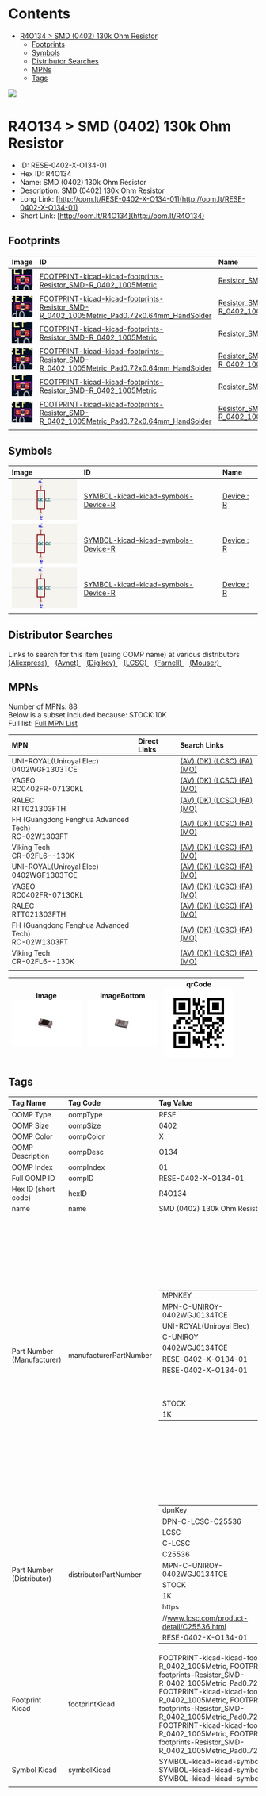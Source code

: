 



Contents
========

* [R4O134 > SMD (0402) 130k Ohm Resistor](#r4o134--smd-0402-130k-ohm-resistor)
	* [Footprints](#footprints)
	* [Symbols](#symbols)
	* [Distributor Searches](#distributor-searches)
	* [MPNs](#mpns)
	* [Tags](#tags)
  
![][im]
# R4O134 > SMD (0402) 130k Ohm Resistor

- ID: RESE-0402-X-O134-01
- Hex ID: R4O134
- Name: SMD (0402) 130k Ohm Resistor
- Description: SMD (0402) 130k Ohm Resistor
- Long Link: [http://oom.lt/RESE-0402-X-O134-01](http://oom.lt/RESE-0402-X-O134-01)
- Short Link: [http://oom.lt/R4O134](http://oom.lt/R4O134)

## Footprints
  

|Image|ID|Name|
| :--- | :--- | :--- |
|[![](https://raw.githubusercontent.com/oomlout/oomlout_OOMP_eda_V2/main/FOOTPRINT/kicad/kicad-footprints/Resistor_SMD/R_0402_1005Metric/image_140.png)](https://github.com/oomlout/oomlout_OOMP_eda_V2/tree/main/FOOTPRINT/kicad/kicad-footprints/Resistor_SMD/R_0402_1005Metric/)|[FOOTPRINT-kicad-kicad-footprints-Resistor_SMD-R_0402_1005Metric](https://github.com/oomlout/oomlout_OOMP_eda_V2/tree/main/FOOTPRINT/kicad/kicad-footprints/Resistor_SMD/R_0402_1005Metric/)|[Resistor_SMD : R_0402_1005Metric](https://github.com/oomlout/oomlout_OOMP_eda_V2/tree/main/FOOTPRINT/kicad/kicad-footprints/Resistor_SMD/R_0402_1005Metric/)|
|[![](https://raw.githubusercontent.com/oomlout/oomlout_OOMP_eda_V2/main/FOOTPRINT/kicad/kicad-footprints/Resistor_SMD/R_0402_1005Metric_Pad0.72x0.64mm_HandSolder/image_140.png)](https://github.com/oomlout/oomlout_OOMP_eda_V2/tree/main/FOOTPRINT/kicad/kicad-footprints/Resistor_SMD/R_0402_1005Metric_Pad0.72x0.64mm_HandSolder/)|[FOOTPRINT-kicad-kicad-footprints-Resistor_SMD-R_0402_1005Metric_Pad0.72x0.64mm_HandSolder](https://github.com/oomlout/oomlout_OOMP_eda_V2/tree/main/FOOTPRINT/kicad/kicad-footprints/Resistor_SMD/R_0402_1005Metric_Pad0.72x0.64mm_HandSolder/)|[Resistor_SMD : R_0402_1005Metric_Pad0.72x0.64mm_HandSolder](https://github.com/oomlout/oomlout_OOMP_eda_V2/tree/main/FOOTPRINT/kicad/kicad-footprints/Resistor_SMD/R_0402_1005Metric_Pad0.72x0.64mm_HandSolder/)|
|[![](https://raw.githubusercontent.com/oomlout/oomlout_OOMP_eda_V2/main/FOOTPRINT/kicad/kicad-footprints/Resistor_SMD/R_0402_1005Metric/image_140.png)](https://github.com/oomlout/oomlout_OOMP_eda_V2/tree/main/FOOTPRINT/kicad/kicad-footprints/Resistor_SMD/R_0402_1005Metric/)|[FOOTPRINT-kicad-kicad-footprints-Resistor_SMD-R_0402_1005Metric](https://github.com/oomlout/oomlout_OOMP_eda_V2/tree/main/FOOTPRINT/kicad/kicad-footprints/Resistor_SMD/R_0402_1005Metric/)|[Resistor_SMD : R_0402_1005Metric](https://github.com/oomlout/oomlout_OOMP_eda_V2/tree/main/FOOTPRINT/kicad/kicad-footprints/Resistor_SMD/R_0402_1005Metric/)|
|[![](https://raw.githubusercontent.com/oomlout/oomlout_OOMP_eda_V2/main/FOOTPRINT/kicad/kicad-footprints/Resistor_SMD/R_0402_1005Metric_Pad0.72x0.64mm_HandSolder/image_140.png)](https://github.com/oomlout/oomlout_OOMP_eda_V2/tree/main/FOOTPRINT/kicad/kicad-footprints/Resistor_SMD/R_0402_1005Metric_Pad0.72x0.64mm_HandSolder/)|[FOOTPRINT-kicad-kicad-footprints-Resistor_SMD-R_0402_1005Metric_Pad0.72x0.64mm_HandSolder](https://github.com/oomlout/oomlout_OOMP_eda_V2/tree/main/FOOTPRINT/kicad/kicad-footprints/Resistor_SMD/R_0402_1005Metric_Pad0.72x0.64mm_HandSolder/)|[Resistor_SMD : R_0402_1005Metric_Pad0.72x0.64mm_HandSolder](https://github.com/oomlout/oomlout_OOMP_eda_V2/tree/main/FOOTPRINT/kicad/kicad-footprints/Resistor_SMD/R_0402_1005Metric_Pad0.72x0.64mm_HandSolder/)|
|[![](https://raw.githubusercontent.com/oomlout/oomlout_OOMP_eda_V2/main/FOOTPRINT/kicad/kicad-footprints/Resistor_SMD/R_0402_1005Metric/image_140.png)](https://github.com/oomlout/oomlout_OOMP_eda_V2/tree/main/FOOTPRINT/kicad/kicad-footprints/Resistor_SMD/R_0402_1005Metric/)|[FOOTPRINT-kicad-kicad-footprints-Resistor_SMD-R_0402_1005Metric](https://github.com/oomlout/oomlout_OOMP_eda_V2/tree/main/FOOTPRINT/kicad/kicad-footprints/Resistor_SMD/R_0402_1005Metric/)|[Resistor_SMD : R_0402_1005Metric](https://github.com/oomlout/oomlout_OOMP_eda_V2/tree/main/FOOTPRINT/kicad/kicad-footprints/Resistor_SMD/R_0402_1005Metric/)|
|[![](https://raw.githubusercontent.com/oomlout/oomlout_OOMP_eda_V2/main/FOOTPRINT/kicad/kicad-footprints/Resistor_SMD/R_0402_1005Metric_Pad0.72x0.64mm_HandSolder/image_140.png)](https://github.com/oomlout/oomlout_OOMP_eda_V2/tree/main/FOOTPRINT/kicad/kicad-footprints/Resistor_SMD/R_0402_1005Metric_Pad0.72x0.64mm_HandSolder/)|[FOOTPRINT-kicad-kicad-footprints-Resistor_SMD-R_0402_1005Metric_Pad0.72x0.64mm_HandSolder](https://github.com/oomlout/oomlout_OOMP_eda_V2/tree/main/FOOTPRINT/kicad/kicad-footprints/Resistor_SMD/R_0402_1005Metric_Pad0.72x0.64mm_HandSolder/)|[Resistor_SMD : R_0402_1005Metric_Pad0.72x0.64mm_HandSolder](https://github.com/oomlout/oomlout_OOMP_eda_V2/tree/main/FOOTPRINT/kicad/kicad-footprints/Resistor_SMD/R_0402_1005Metric_Pad0.72x0.64mm_HandSolder/)|
||||

## Symbols
  

|Image|ID|Name|
| :--- | :--- | :--- |
|[![](https://raw.githubusercontent.com/oomlout/oomlout_OOMP_eda_V2/main/SYMBOL/kicad/kicad-symbols/Device/R/image_140.png)](https://github.com/oomlout/oomlout_OOMP_eda_V2/tree/main/SYMBOL/kicad/kicad-symbols/Device/R/)|[SYMBOL-kicad-kicad-symbols-Device-R](https://github.com/oomlout/oomlout_OOMP_eda_V2/tree/main/SYMBOL/kicad/kicad-symbols/Device/R/)|[Device : R](https://github.com/oomlout/oomlout_OOMP_eda_V2/tree/main/SYMBOL/kicad/kicad-symbols/Device/R/)|
|[![](https://raw.githubusercontent.com/oomlout/oomlout_OOMP_eda_V2/main/SYMBOL/kicad/kicad-symbols/Device/R/image_140.png)](https://github.com/oomlout/oomlout_OOMP_eda_V2/tree/main/SYMBOL/kicad/kicad-symbols/Device/R/)|[SYMBOL-kicad-kicad-symbols-Device-R](https://github.com/oomlout/oomlout_OOMP_eda_V2/tree/main/SYMBOL/kicad/kicad-symbols/Device/R/)|[Device : R](https://github.com/oomlout/oomlout_OOMP_eda_V2/tree/main/SYMBOL/kicad/kicad-symbols/Device/R/)|
|[![](https://raw.githubusercontent.com/oomlout/oomlout_OOMP_eda_V2/main/SYMBOL/kicad/kicad-symbols/Device/R/image_140.png)](https://github.com/oomlout/oomlout_OOMP_eda_V2/tree/main/SYMBOL/kicad/kicad-symbols/Device/R/)|[SYMBOL-kicad-kicad-symbols-Device-R](https://github.com/oomlout/oomlout_OOMP_eda_V2/tree/main/SYMBOL/kicad/kicad-symbols/Device/R/)|[Device : R](https://github.com/oomlout/oomlout_OOMP_eda_V2/tree/main/SYMBOL/kicad/kicad-symbols/Device/R/)|
||||

## Distributor Searches
  
Links to search for this item (using OOMP name) at various distributors  
[(Aliexpress) ](https://www.aliexpress.com/wholesale?SearchText=1117SMD+0402+130k+Ohm+Resistor)&nbsp;&nbsp;&nbsp;[(Avnet) ](https://www.avnet.com/shop/us/search/SMD+0402+130k+Ohm+Resistor)&nbsp;&nbsp;&nbsp;[(Digikey) ](https://www.digikey.co.uk/en/products/result?s=SMD+0402+130k+Ohm+Resistor)&nbsp;&nbsp;&nbsp;[(LCSC) ](https://www.lcsc.com/search?q=SMD+0402+130k+Ohm+Resistor)&nbsp;&nbsp;&nbsp;[(Farnell) ](https://uk.farnell.com/search?st=SMD+0402+130k+Ohm+Resistor)&nbsp;&nbsp;&nbsp;[(Mouser) ](https://www.mouser.com/c/?q=SMD+0402+130k+Ohm+Resistor)&nbsp;&nbsp;&nbsp;
## MPNs
  
Number of MPNs: 88<br>Below is a subset included because: STOCK:10K <br>Full list: [Full MPN List](MPNLIST.md)  

|MPN|Direct Links|Search Links|
| :--- | :--- | :--- |
|UNI-ROYAL(Uniroyal Elec)<br>0402WGF1303TCE||[(AV) ](https://www.avnet.com/shop/us/search/0402WGF1303TCE)[(DK) ](https://www.digikey.co.uk/products/en?keywords=0402WGF1303TCE)[(LCSC) ](https://www.lcsc.com/search?q=0402WGF1303TCE)[(FA) ](https://uk.farnell.com/search?st=0402WGF1303TCE)[(MO) ](https://www.mouser.com/c/?q=0402WGF1303TCE)|
|YAGEO<br>RC0402FR-07130KL||[(AV) ](https://www.avnet.com/shop/us/search/RC0402FR-07130KL)[(DK) ](https://www.digikey.co.uk/products/en?keywords=RC0402FR-07130KL)[(LCSC) ](https://www.lcsc.com/search?q=RC0402FR-07130KL)[(FA) ](https://uk.farnell.com/search?st=RC0402FR-07130KL)[(MO) ](https://www.mouser.com/c/?q=RC0402FR-07130KL)|
|RALEC<br>RTT021303FTH||[(AV) ](https://www.avnet.com/shop/us/search/RTT021303FTH)[(DK) ](https://www.digikey.co.uk/products/en?keywords=RTT021303FTH)[(LCSC) ](https://www.lcsc.com/search?q=RTT021303FTH)[(FA) ](https://uk.farnell.com/search?st=RTT021303FTH)[(MO) ](https://www.mouser.com/c/?q=RTT021303FTH)|
|FH (Guangdong Fenghua Advanced Tech)<br>RC-02W1303FT||[(AV) ](https://www.avnet.com/shop/us/search/RC-02W1303FT)[(DK) ](https://www.digikey.co.uk/products/en?keywords=RC-02W1303FT)[(LCSC) ](https://www.lcsc.com/search?q=RC-02W1303FT)[(FA) ](https://uk.farnell.com/search?st=RC-02W1303FT)[(MO) ](https://www.mouser.com/c/?q=RC-02W1303FT)|
|Viking Tech<br>CR-02FL6--130K||[(AV) ](https://www.avnet.com/shop/us/search/CR-02FL6--130K)[(DK) ](https://www.digikey.co.uk/products/en?keywords=CR-02FL6--130K)[(LCSC) ](https://www.lcsc.com/search?q=CR-02FL6--130K)[(FA) ](https://uk.farnell.com/search?st=CR-02FL6--130K)[(MO) ](https://www.mouser.com/c/?q=CR-02FL6--130K)|
|UNI-ROYAL(Uniroyal Elec)<br>0402WGF1303TCE||[(AV) ](https://www.avnet.com/shop/us/search/0402WGF1303TCE)[(DK) ](https://www.digikey.co.uk/products/en?keywords=0402WGF1303TCE)[(LCSC) ](https://www.lcsc.com/search?q=0402WGF1303TCE)[(FA) ](https://uk.farnell.com/search?st=0402WGF1303TCE)[(MO) ](https://www.mouser.com/c/?q=0402WGF1303TCE)|
|YAGEO<br>RC0402FR-07130KL||[(AV) ](https://www.avnet.com/shop/us/search/RC0402FR-07130KL)[(DK) ](https://www.digikey.co.uk/products/en?keywords=RC0402FR-07130KL)[(LCSC) ](https://www.lcsc.com/search?q=RC0402FR-07130KL)[(FA) ](https://uk.farnell.com/search?st=RC0402FR-07130KL)[(MO) ](https://www.mouser.com/c/?q=RC0402FR-07130KL)|
|RALEC<br>RTT021303FTH||[(AV) ](https://www.avnet.com/shop/us/search/RTT021303FTH)[(DK) ](https://www.digikey.co.uk/products/en?keywords=RTT021303FTH)[(LCSC) ](https://www.lcsc.com/search?q=RTT021303FTH)[(FA) ](https://uk.farnell.com/search?st=RTT021303FTH)[(MO) ](https://www.mouser.com/c/?q=RTT021303FTH)|
|FH (Guangdong Fenghua Advanced Tech)<br>RC-02W1303FT||[(AV) ](https://www.avnet.com/shop/us/search/RC-02W1303FT)[(DK) ](https://www.digikey.co.uk/products/en?keywords=RC-02W1303FT)[(LCSC) ](https://www.lcsc.com/search?q=RC-02W1303FT)[(FA) ](https://uk.farnell.com/search?st=RC-02W1303FT)[(MO) ](https://www.mouser.com/c/?q=RC-02W1303FT)|
|Viking Tech<br>CR-02FL6--130K||[(AV) ](https://www.avnet.com/shop/us/search/CR-02FL6--130K)[(DK) ](https://www.digikey.co.uk/products/en?keywords=CR-02FL6--130K)[(LCSC) ](https://www.lcsc.com/search?q=CR-02FL6--130K)[(FA) ](https://uk.farnell.com/search?st=CR-02FL6--130K)[(MO) ](https://www.mouser.com/c/?q=CR-02FL6--130K)|
||||
  

|image<br>[![](https://raw.githubusercontent.com/oomlout/oomlout_OOMP_parts_V2/main/RESE/0402/X/O134/01/image_140.jpg)](https://github.com/oomlout/oomlout_OOMP_parts_V2/tree/main/RESE/0402/X/O134/01/image.jpg)|imageBottom<br>[![](https://raw.githubusercontent.com/oomlout/oomlout_OOMP_parts_V2/main/RESE/0402/X/O134/01/image_BOTTOM_140.jpg)](https://github.com/oomlout/oomlout_OOMP_parts_V2/tree/main/RESE/0402/X/O134/01/image_BOTTOM.jpg)|qrCode<br>[![](https://raw.githubusercontent.com/oomlout/oomlout_OOMP_parts_V2/main/RESE/0402/X/O134/01/qrCode_140.png)](https://github.com/oomlout/oomlout_OOMP_parts_V2/tree/main/RESE/0402/X/O134/01/qrCode.png)||
| :---: | :---: | :---: | :---: |

## Tags
  

|Tag Name|Tag Code|Tag Value|
| :--- | :--- | :--- |
|OOMP Type|oompType|RESE|
|OOMP Size|oompSize|0402|
|OOMP Color|oompColor|X|
|OOMP Description|oompDesc|O134|
|OOMP Index|oompIndex|01|
|Full OOMP ID|oompID|RESE-0402-X-O134-01|
|Hex ID (short code)|hexID|R4O134|
|name|name|SMD (0402) 130k Ohm Resistor|
|Part Number (Manufacturer)|manufacturerPartNumber|<table><tr><td>MPNKEY</td></tr><tr><td> MPN-C-UNIROY-0402WGJ0134TCE</td><td> MANUFACTURER</td></tr><tr><td> UNI-ROYAL(Uniroyal Elec)</td><td> MANUCODE</td></tr><tr><td> C-UNIROY</td><td> MPN</td></tr><tr><td> 0402WGJ0134TCE</td><td> OOMPIDPARTIAL</td></tr><tr><td> RESE-0402-X-O134-01</td><td> OOMPID</td></tr><tr><td> RESE-0402-X-O134-01</td><td> LINK</td></tr><tr><td> </td><td> DESCRIPTION</td></tr><tr><td> </td><td> TAGS</td></tr><tr><td> STOCK</td></tr><tr><td>1K</td></tr></table></td><td> <table><tr><td>MPNKEY</td></tr><tr><td> MPN-C-UNIROY-0402WGF1303TCE</td><td> MANUFACTURER</td></tr><tr><td> UNI-ROYAL(Uniroyal Elec)</td><td> MANUCODE</td></tr><tr><td> C-UNIROY</td><td> MPN</td></tr><tr><td> 0402WGF1303TCE</td><td> OOMPIDPARTIAL</td></tr><tr><td> RESE-0402-X-O134-01</td><td> OOMPID</td></tr><tr><td> RESE-0402-X-O134-01</td><td> LINK</td></tr><tr><td> </td><td> DESCRIPTION</td></tr><tr><td> </td><td> TAGS</td></tr><tr><td> STOCK</td></tr><tr><td>10K</td></tr></table></td><td> <table><tr><td>MPNKEY</td></tr><tr><td> MPN-C-YAGEO-RC0402FR-07130KL</td><td> MANUFACTURER</td></tr><tr><td> YAGEO</td><td> MANUCODE</td></tr><tr><td> C-YAGEO</td><td> MPN</td></tr><tr><td> RC0402FR-07130KL</td><td> OOMPIDPARTIAL</td></tr><tr><td> RESE-0402-X-O134-01</td><td> OOMPID</td></tr><tr><td> RESE-0402-X-O134-01</td><td> LINK</td></tr><tr><td> </td><td> DESCRIPTION</td></tr><tr><td> </td><td> TAGS</td></tr><tr><td> STOCK</td></tr><tr><td>10K</td></tr></table></td><td> <table><tr><td>MPNKEY</td></tr><tr><td> MPN-C-LIZELE-CR0402FF1303G</td><td> MANUFACTURER</td></tr><tr><td> LIZ Elec</td><td> MANUCODE</td></tr><tr><td> C-LIZELE</td><td> MPN</td></tr><tr><td> CR0402FF1303G</td><td> OOMPIDPARTIAL</td></tr><tr><td> RESE-0402-X-O134-01</td><td> OOMPID</td></tr><tr><td> RESE-0402-X-O134-01</td><td> LINK</td></tr><tr><td> </td><td> DESCRIPTION</td></tr><tr><td> </td><td> TAGS</td></tr><tr><td> </td></tr></table></td><td> <table><tr><td>MPNKEY</td></tr><tr><td> MPN-C-LIZELE-CR0402JF0134G</td><td> MANUFACTURER</td></tr><tr><td> LIZ Elec</td><td> MANUCODE</td></tr><tr><td> C-LIZELE</td><td> MPN</td></tr><tr><td> CR0402JF0134G</td><td> OOMPIDPARTIAL</td></tr><tr><td> RESE-0402-X-O134-01</td><td> OOMPID</td></tr><tr><td> RESE-0402-X-O134-01</td><td> LINK</td></tr><tr><td> </td><td> DESCRIPTION</td></tr><tr><td> </td><td> TAGS</td></tr><tr><td> </td></tr></table></td><td> <table><tr><td>MPNKEY</td></tr><tr><td> MPN-C-RALEC-RTT021303FTH</td><td> MANUFACTURER</td></tr><tr><td> RALEC</td><td> MANUCODE</td></tr><tr><td> C-RALEC</td><td> MPN</td></tr><tr><td> RTT021303FTH</td><td> OOMPIDPARTIAL</td></tr><tr><td> RESE-0402-X-O134-01</td><td> OOMPID</td></tr><tr><td> RESE-0402-X-O134-01</td><td> LINK</td></tr><tr><td> </td><td> DESCRIPTION</td></tr><tr><td> </td><td> TAGS</td></tr><tr><td> STOCK</td></tr><tr><td>10K</td></tr></table></td><td> <table><tr><td>MPNKEY</td></tr><tr><td> MPN-C-RALEC-RTT02134JTH</td><td> MANUFACTURER</td></tr><tr><td> RALEC</td><td> MANUCODE</td></tr><tr><td> C-RALEC</td><td> MPN</td></tr><tr><td> RTT02134JTH</td><td> OOMPIDPARTIAL</td></tr><tr><td> RESE-0402-X-O134-01</td><td> OOMPID</td></tr><tr><td> RESE-0402-X-O134-01</td><td> LINK</td></tr><tr><td> </td><td> DESCRIPTION</td></tr><tr><td> </td><td> TAGS</td></tr><tr><td> </td></tr></table></td><td> <table><tr><td>MPNKEY</td></tr><tr><td> MPN-C-KOASPE-RK73B1ETTP134J</td><td> MANUFACTURER</td></tr><tr><td> KOA Speer Elec</td><td> MANUCODE</td></tr><tr><td> C-KOASPE</td><td> MPN</td></tr><tr><td> RK73B1ETTP134J</td><td> OOMPIDPARTIAL</td></tr><tr><td> RESE-0402-X-O134-01</td><td> OOMPID</td></tr><tr><td> RESE-0402-X-O134-01</td><td> LINK</td></tr><tr><td> </td><td> DESCRIPTION</td></tr><tr><td> </td><td> TAGS</td></tr><tr><td> </td></tr></table></td><td> <table><tr><td>MPNKEY</td></tr><tr><td> MPN-C-YAGEO-RC0402JR-07130KL</td><td> MANUFACTURER</td></tr><tr><td> YAGEO</td><td> MANUCODE</td></tr><tr><td> C-YAGEO</td><td> MPN</td></tr><tr><td> RC0402JR-07130KL</td><td> OOMPIDPARTIAL</td></tr><tr><td> RESE-0402-X-O134-01</td><td> OOMPID</td></tr><tr><td> RESE-0402-X-O134-01</td><td> LINK</td></tr><tr><td> </td><td> DESCRIPTION</td></tr><tr><td> </td><td> TAGS</td></tr><tr><td> </td></tr></table></td><td> <table><tr><td>MPNKEY</td></tr><tr><td> MPN-C-KOASPE-RK73H1ETTP1303F</td><td> MANUFACTURER</td></tr><tr><td> KOA Speer Elec</td><td> MANUCODE</td></tr><tr><td> C-KOASPE</td><td> MPN</td></tr><tr><td> RK73H1ETTP1303F</td><td> OOMPIDPARTIAL</td></tr><tr><td> RESE-0402-X-O134-01</td><td> OOMPID</td></tr><tr><td> RESE-0402-X-O134-01</td><td> LINK</td></tr><tr><td> </td><td> DESCRIPTION</td></tr><tr><td> </td><td> TAGS</td></tr><tr><td> </td></tr></table></td><td> <table><tr><td>MPNKEY</td></tr><tr><td> MPN-C-WALSIN-WR04X1303FTL</td><td> MANUFACTURER</td></tr><tr><td> Walsin Tech Corp</td><td> MANUCODE</td></tr><tr><td> C-WALSIN</td><td> MPN</td></tr><tr><td> WR04X1303FTL</td><td> OOMPIDPARTIAL</td></tr><tr><td> RESE-0402-X-O134-01</td><td> OOMPID</td></tr><tr><td> RESE-0402-X-O134-01</td><td> LINK</td></tr><tr><td> </td><td> DESCRIPTION</td></tr><tr><td> </td><td> TAGS</td></tr><tr><td> </td></tr></table></td><td> <table><tr><td>MPNKEY</td></tr><tr><td> MPN-C-WALSIN-WR04X134JTL</td><td> MANUFACTURER</td></tr><tr><td> Walsin Tech Corp</td><td> MANUCODE</td></tr><tr><td> C-WALSIN</td><td> MPN</td></tr><tr><td> WR04X134JTL</td><td> OOMPIDPARTIAL</td></tr><tr><td> RESE-0402-X-O134-01</td><td> OOMPID</td></tr><tr><td> RESE-0402-X-O134-01</td><td> LINK</td></tr><tr><td> </td><td> DESCRIPTION</td></tr><tr><td> </td><td> TAGS</td></tr><tr><td> STOCK</td></tr><tr><td>1K</td></tr></table></td><td> <table><tr><td>MPNKEY</td></tr><tr><td> MPN-C-HKRHON-RCT02130KJLF</td><td> MANUFACTURER</td></tr><tr><td> HKR(Hong Kong Resistors)</td><td> MANUCODE</td></tr><tr><td> C-HKRHON</td><td> MPN</td></tr><tr><td> RCT02130KJLF</td><td> OOMPIDPARTIAL</td></tr><tr><td> RESE-0402-X-O134-01</td><td> OOMPID</td></tr><tr><td> RESE-0402-X-O134-01</td><td> LINK</td></tr><tr><td> </td><td> DESCRIPTION</td></tr><tr><td> </td><td> TAGS</td></tr><tr><td> </td></tr></table></td><td> <table><tr><td>MPNKEY</td></tr><tr><td> MPN-C-TAITEC-RM04FTN1303</td><td> MANUFACTURER</td></tr><tr><td> TA-I Tech</td><td> MANUCODE</td></tr><tr><td> C-TAITEC</td><td> MPN</td></tr><tr><td> RM04FTN1303</td><td> OOMPIDPARTIAL</td></tr><tr><td> RESE-0402-X-O134-01</td><td> OOMPID</td></tr><tr><td> RESE-0402-X-O134-01</td><td> LINK</td></tr><tr><td> </td><td> DESCRIPTION</td></tr><tr><td> </td><td> TAGS</td></tr><tr><td> </td></tr></table></td><td> <table><tr><td>MPNKEY</td></tr><tr><td> MPN-C-BOURNS-CR0402-JW-134GLF</td><td> MANUFACTURER</td></tr><tr><td> BOURNS</td><td> MANUCODE</td></tr><tr><td> C-BOURNS</td><td> MPN</td></tr><tr><td> CR0402-JW-134GLF</td><td> OOMPIDPARTIAL</td></tr><tr><td> RESE-0402-X-O134-01</td><td> OOMPID</td></tr><tr><td> RESE-0402-X-O134-01</td><td> LINK</td></tr><tr><td> </td><td> DESCRIPTION</td></tr><tr><td> </td><td> TAGS</td></tr><tr><td> </td></tr></table></td><td> <table><tr><td>MPNKEY</td></tr><tr><td> MPN-C-YAGEO-AC0402DR-07130KL</td><td> MANUFACTURER</td></tr><tr><td> YAGEO</td><td> MANUCODE</td></tr><tr><td> C-YAGEO</td><td> MPN</td></tr><tr><td> AC0402DR-07130KL</td><td> OOMPIDPARTIAL</td></tr><tr><td> RESE-0402-X-O134-01</td><td> OOMPID</td></tr><tr><td> RESE-0402-X-O134-01</td><td> LINK</td></tr><tr><td> </td><td> DESCRIPTION</td></tr><tr><td> </td><td> TAGS</td></tr><tr><td> </td></tr></table></td><td> <table><tr><td>MPNKEY</td></tr><tr><td> MPN-C-YAGEO-AC0402FR-07130KL</td><td> MANUFACTURER</td></tr><tr><td> YAGEO</td><td> MANUCODE</td></tr><tr><td> C-YAGEO</td><td> MPN</td></tr><tr><td> AC0402FR-07130KL</td><td> OOMPIDPARTIAL</td></tr><tr><td> RESE-0402-X-O134-01</td><td> OOMPID</td></tr><tr><td> RESE-0402-X-O134-01</td><td> LINK</td></tr><tr><td> </td><td> DESCRIPTION</td></tr><tr><td> </td><td> TAGS</td></tr><tr><td> </td></tr></table></td><td> <table><tr><td>MPNKEY</td></tr><tr><td> MPN-C-YAGEO-AC0402JR-07130KL</td><td> MANUFACTURER</td></tr><tr><td> YAGEO</td><td> MANUCODE</td></tr><tr><td> C-YAGEO</td><td> MPN</td></tr><tr><td> AC0402JR-07130KL</td><td> OOMPIDPARTIAL</td></tr><tr><td> RESE-0402-X-O134-01</td><td> OOMPID</td></tr><tr><td> RESE-0402-X-O134-01</td><td> LINK</td></tr><tr><td> </td><td> DESCRIPTION</td></tr><tr><td> </td><td> TAGS</td></tr><tr><td> </td></tr></table></td><td> <table><tr><td>MPNKEY</td></tr><tr><td> MPN-C-FHGUAN-RC-02W134JT</td><td> MANUFACTURER</td></tr><tr><td> FH (Guangdong Fenghua Advanced Tech)</td><td> MANUCODE</td></tr><tr><td> C-FHGUAN</td><td> MPN</td></tr><tr><td> RC-02W134JT</td><td> OOMPIDPARTIAL</td></tr><tr><td> RESE-0402-X-O134-01</td><td> OOMPID</td></tr><tr><td> RESE-0402-X-O134-01</td><td> LINK</td></tr><tr><td> </td><td> DESCRIPTION</td></tr><tr><td> </td><td> TAGS</td></tr><tr><td> STOCK</td></tr><tr><td>1K</td></tr></table></td><td> <table><tr><td>MPNKEY</td></tr><tr><td> MPN-C-FHGUAN-RC-02W1303FT</td><td> MANUFACTURER</td></tr><tr><td> FH (Guangdong Fenghua Advanced Tech)</td><td> MANUCODE</td></tr><tr><td> C-FHGUAN</td><td> MPN</td></tr><tr><td> RC-02W1303FT</td><td> OOMPIDPARTIAL</td></tr><tr><td> RESE-0402-X-O134-01</td><td> OOMPID</td></tr><tr><td> RESE-0402-X-O134-01</td><td> LINK</td></tr><tr><td> </td><td> DESCRIPTION</td></tr><tr><td> </td><td> TAGS</td></tr><tr><td> STOCK</td></tr><tr><td>10K</td></tr></table></td><td> <table><tr><td>MPNKEY</td></tr><tr><td> MPN-C-KAMAYA-RMC10-134JTH</td><td> MANUFACTURER</td></tr><tr><td> KAMAYA</td><td> MANUCODE</td></tr><tr><td> C-KAMAYA</td><td> MPN</td></tr><tr><td> RMC10-134JTH</td><td> OOMPIDPARTIAL</td></tr><tr><td> RESE-0402-X-O134-01</td><td> OOMPID</td></tr><tr><td> RESE-0402-X-O134-01</td><td> LINK</td></tr><tr><td> </td><td> DESCRIPTION</td></tr><tr><td> </td><td> TAGS</td></tr><tr><td> STOCK</td></tr><tr><td>1K</td></tr></table></td><td> <table><tr><td>MPNKEY</td></tr><tr><td> MPN-C-TYOHM-RMC0402130K1%N</td><td> MANUFACTURER</td></tr><tr><td> TyoHM</td><td> MANUCODE</td></tr><tr><td> C-TYOHM</td><td> MPN</td></tr><tr><td> RMC0402130K1%N</td><td> OOMPIDPARTIAL</td></tr><tr><td> RESE-0402-X-O134-01</td><td> OOMPID</td></tr><tr><td> RESE-0402-X-O134-01</td><td> LINK</td></tr><tr><td> </td><td> DESCRIPTION</td></tr><tr><td> </td><td> TAGS</td></tr><tr><td> STOCK</td></tr><tr><td>1K</td></tr></table></td><td> <table><tr><td>MPNKEY</td></tr><tr><td> MPN-C-RESIST-AECR0402F130KK9</td><td> MANUFACTURER</td></tr><tr><td> Resistor.Today</td><td> MANUCODE</td></tr><tr><td> C-RESIST</td><td> MPN</td></tr><tr><td> AECR0402F130KK9</td><td> OOMPIDPARTIAL</td></tr><tr><td> RESE-0402-X-O134-01</td><td> OOMPID</td></tr><tr><td> RESE-0402-X-O134-01</td><td> LINK</td></tr><tr><td> </td><td> DESCRIPTION</td></tr><tr><td> </td><td> TAGS</td></tr><tr><td> </td></tr></table></td><td> <table><tr><td>MPNKEY</td></tr><tr><td> MPN-C-RESIST-HPCR0402F130KK9</td><td> MANUFACTURER</td></tr><tr><td> Resistor.Today</td><td> MANUCODE</td></tr><tr><td> C-RESIST</td><td> MPN</td></tr><tr><td> HPCR0402F130KK9</td><td> OOMPIDPARTIAL</td></tr><tr><td> RESE-0402-X-O134-01</td><td> OOMPID</td></tr><tr><td> RESE-0402-X-O134-01</td><td> LINK</td></tr><tr><td> </td><td> DESCRIPTION</td></tr><tr><td> </td><td> TAGS</td></tr><tr><td> STOCK</td></tr><tr><td>1K</td></tr></table></td><td> <table><tr><td>MPNKEY</td></tr><tr><td> MPN-C-VIKING-CR-02FL6--130K</td><td> MANUFACTURER</td></tr><tr><td> Viking Tech</td><td> MANUCODE</td></tr><tr><td> C-VIKING</td><td> MPN</td></tr><tr><td> CR-02FL6--130K</td><td> OOMPIDPARTIAL</td></tr><tr><td> RESE-0402-X-O134-01</td><td> OOMPID</td></tr><tr><td> RESE-0402-X-O134-01</td><td> LINK</td></tr><tr><td> </td><td> DESCRIPTION</td></tr><tr><td> </td><td> TAGS</td></tr><tr><td> STOCK</td></tr><tr><td>10K</td></tr></table></td><td> <table><tr><td>MPNKEY</td></tr><tr><td> MPN-C-PANASO-ERJ2GEJ134X</td><td> MANUFACTURER</td></tr><tr><td> PANASONIC</td><td> MANUCODE</td></tr><tr><td> C-PANASO</td><td> MPN</td></tr><tr><td> ERJ2GEJ134X</td><td> OOMPIDPARTIAL</td></tr><tr><td> RESE-0402-X-O134-01</td><td> OOMPID</td></tr><tr><td> RESE-0402-X-O134-01</td><td> LINK</td></tr><tr><td> </td><td> DESCRIPTION</td></tr><tr><td> </td><td> TAGS</td></tr><tr><td> </td></tr></table></td><td> <table><tr><td>MPNKEY</td></tr><tr><td> MPN-C-PANASO-ERJ2RKF1303X</td><td> MANUFACTURER</td></tr><tr><td> PANASONIC</td><td> MANUCODE</td></tr><tr><td> C-PANASO</td><td> MPN</td></tr><tr><td> ERJ2RKF1303X</td><td> OOMPIDPARTIAL</td></tr><tr><td> RESE-0402-X-O134-01</td><td> OOMPID</td></tr><tr><td> RESE-0402-X-O134-01</td><td> LINK</td></tr><tr><td> </td><td> DESCRIPTION</td></tr><tr><td> </td><td> TAGS</td></tr><tr><td> </td></tr></table></td><td> <table><tr><td>MPNKEY</td></tr><tr><td> MPN-C-UNIROY-0402WGD1303TCE</td><td> MANUFACTURER</td></tr><tr><td> UNI-ROYAL(Uniroyal Elec)</td><td> MANUCODE</td></tr><tr><td> C-UNIROY</td><td> MPN</td></tr><tr><td> 0402WGD1303TCE</td><td> OOMPIDPARTIAL</td></tr><tr><td> RESE-0402-X-O134-01</td><td> OOMPID</td></tr><tr><td> RESE-0402-X-O134-01</td><td> LINK</td></tr><tr><td> </td><td> DESCRIPTION</td></tr><tr><td> </td><td> TAGS</td></tr><tr><td> </td></tr></table></td><td> <table><tr><td>MPNKEY</td></tr><tr><td> MPN-C-VISHAY-CRCW0402130KFKED</td><td> MANUFACTURER</td></tr><tr><td> Vishay Intertech</td><td> MANUCODE</td></tr><tr><td> C-VISHAY</td><td> MPN</td></tr><tr><td> CRCW0402130KFKED</td><td> OOMPIDPARTIAL</td></tr><tr><td> RESE-0402-X-O134-01</td><td> OOMPID</td></tr><tr><td> RESE-0402-X-O134-01</td><td> LINK</td></tr><tr><td> </td><td> DESCRIPTION</td></tr><tr><td> </td><td> TAGS</td></tr><tr><td> </td></tr></table></td><td> <table><tr><td>MPNKEY</td></tr><tr><td> MPN-C-VISHAY-CRCW0402130KJNED</td><td> MANUFACTURER</td></tr><tr><td> Vishay Intertech</td><td> MANUCODE</td></tr><tr><td> C-VISHAY</td><td> MPN</td></tr><tr><td> CRCW0402130KJNED</td><td> OOMPIDPARTIAL</td></tr><tr><td> RESE-0402-X-O134-01</td><td> OOMPID</td></tr><tr><td> RESE-0402-X-O134-01</td><td> LINK</td></tr><tr><td> </td><td> DESCRIPTION</td></tr><tr><td> </td><td> TAGS</td></tr><tr><td> </td></tr></table></td><td> <table><tr><td>MPNKEY</td></tr><tr><td> MPN-C-UNIROY-TC0225B1303TCE</td><td> MANUFACTURER</td></tr><tr><td> UNI-ROYAL(Uniroyal Elec)</td><td> MANUCODE</td></tr><tr><td> C-UNIROY</td><td> MPN</td></tr><tr><td> TC0225B1303TCE</td><td> OOMPIDPARTIAL</td></tr><tr><td> RESE-0402-X-O134-01</td><td> OOMPID</td></tr><tr><td> RESE-0402-X-O134-01</td><td> LINK</td></tr><tr><td> </td><td> DESCRIPTION</td></tr><tr><td> </td><td> TAGS</td></tr><tr><td> STOCK</td></tr><tr><td>1K</td></tr></table></td><td> <table><tr><td>MPNKEY</td></tr><tr><td> MPN-C-PANASO-ERJPA2J134X</td><td> MANUFACTURER</td></tr><tr><td> PANASONIC</td><td> MANUCODE</td></tr><tr><td> C-PANASO</td><td> MPN</td></tr><tr><td> ERJPA2J134X</td><td> OOMPIDPARTIAL</td></tr><tr><td> RESE-0402-X-O134-01</td><td> OOMPID</td></tr><tr><td> RESE-0402-X-O134-01</td><td> LINK</td></tr><tr><td> </td><td> DESCRIPTION</td></tr><tr><td> </td><td> TAGS</td></tr><tr><td> </td></tr></table></td><td> <table><tr><td>MPNKEY</td></tr><tr><td> MPN-C-PANASO-ERJPA2F1303X</td><td> MANUFACTURER</td></tr><tr><td> PANASONIC</td><td> MANUCODE</td></tr><tr><td> C-PANASO</td><td> MPN</td></tr><tr><td> ERJPA2F1303X</td><td> OOMPIDPARTIAL</td></tr><tr><td> RESE-0402-X-O134-01</td><td> OOMPID</td></tr><tr><td> RESE-0402-X-O134-01</td><td> LINK</td></tr><tr><td> </td><td> DESCRIPTION</td></tr><tr><td> </td><td> TAGS</td></tr><tr><td> </td></tr></table></td><td> <table><tr><td>MPNKEY</td></tr><tr><td> MPN-C-EVEROH-CR0402F130KQ10Z</td><td> MANUFACTURER</td></tr><tr><td> Ever Ohms Tech</td><td> MANUCODE</td></tr><tr><td> C-EVEROH</td><td> MPN</td></tr><tr><td> CR0402F130KQ10Z</td><td> OOMPIDPARTIAL</td></tr><tr><td> RESE-0402-X-O134-01</td><td> OOMPID</td></tr><tr><td> RESE-0402-X-O134-01</td><td> LINK</td></tr><tr><td> </td><td> DESCRIPTION</td></tr><tr><td> </td><td> TAGS</td></tr><tr><td> </td></tr></table></td><td> <table><tr><td>MPNKEY</td></tr><tr><td> MPN-C-UNIROY-CQ02WGF1303TCE</td><td> MANUFACTURER</td></tr><tr><td> UNI-ROYAL(Uniroyal Elec)</td><td> MANUCODE</td></tr><tr><td> C-UNIROY</td><td> MPN</td></tr><tr><td> CQ02WGF1303TCE</td><td> OOMPIDPARTIAL</td></tr><tr><td> RESE-0402-X-O134-01</td><td> OOMPID</td></tr><tr><td> RESE-0402-X-O134-01</td><td> LINK</td></tr><tr><td> </td><td> DESCRIPTION</td></tr><tr><td> </td><td> TAGS</td></tr><tr><td> </td></tr></table></td><td> <table><tr><td>MPNKEY</td></tr><tr><td> MPN-C-TECONN-CPF0402B130KE1</td><td> MANUFACTURER</td></tr><tr><td> TE Connectivity</td><td> MANUCODE</td></tr><tr><td> C-TECONN</td><td> MPN</td></tr><tr><td> CPF0402B130KE1</td><td> OOMPIDPARTIAL</td></tr><tr><td> RESE-0402-X-O134-01</td><td> OOMPID</td></tr><tr><td> RESE-0402-X-O134-01</td><td> LINK</td></tr><tr><td> </td><td> DESCRIPTION</td></tr><tr><td> </td><td> TAGS</td></tr><tr><td> </td></tr></table></td><td> <table><tr><td>MPNKEY</td></tr><tr><td> MPN-C-TECONN-CPF0402B130KE</td><td> MANUFACTURER</td></tr><tr><td> TE Connectivity</td><td> MANUCODE</td></tr><tr><td> C-TECONN</td><td> MPN</td></tr><tr><td> CPF0402B130KE</td><td> OOMPIDPARTIAL</td></tr><tr><td> RESE-0402-X-O134-01</td><td> OOMPID</td></tr><tr><td> RESE-0402-X-O134-01</td><td> LINK</td></tr><tr><td> </td><td> DESCRIPTION</td></tr><tr><td> </td><td> TAGS</td></tr><tr><td> </td></tr></table></td><td> <table><tr><td>MPNKEY</td></tr><tr><td> MPN-C-TECONN-RP73PF1E130KBTD</td><td> MANUFACTURER</td></tr><tr><td> TE Connectivity</td><td> MANUCODE</td></tr><tr><td> C-TECONN</td><td> MPN</td></tr><tr><td> RP73PF1E130KBTD</td><td> OOMPIDPARTIAL</td></tr><tr><td> RESE-0402-X-O134-01</td><td> OOMPID</td></tr><tr><td> RESE-0402-X-O134-01</td><td> LINK</td></tr><tr><td> </td><td> DESCRIPTION</td></tr><tr><td> </td><td> TAGS</td></tr><tr><td> </td></tr></table></td><td> <table><tr><td>MPNKEY</td></tr><tr><td> MPN-C-BOURNS-CR0402-FX-1303GLF</td><td> MANUFACTURER</td></tr><tr><td> BOURNS</td><td> MANUCODE</td></tr><tr><td> C-BOURNS</td><td> MPN</td></tr><tr><td> CR0402-FX-1303GLF</td><td> OOMPIDPARTIAL</td></tr><tr><td> RESE-0402-X-O134-01</td><td> OOMPID</td></tr><tr><td> RESE-0402-X-O134-01</td><td> LINK</td></tr><tr><td> </td><td> DESCRIPTION</td></tr><tr><td> </td><td> TAGS</td></tr><tr><td> </td></tr></table></td><td> <table><tr><td>MPNKEY</td></tr><tr><td> MPN-C-YAGEO-AA0402JR-07130KL</td><td> MANUFACTURER</td></tr><tr><td> YAGEO</td><td> MANUCODE</td></tr><tr><td> C-YAGEO</td><td> MPN</td></tr><tr><td> AA0402JR-07130KL</td><td> OOMPIDPARTIAL</td></tr><tr><td> RESE-0402-X-O134-01</td><td> OOMPID</td></tr><tr><td> RESE-0402-X-O134-01</td><td> LINK</td></tr><tr><td> </td><td> DESCRIPTION</td></tr><tr><td> </td><td> TAGS</td></tr><tr><td> </td></tr></table></td><td> <table><tr><td>MPNKEY</td></tr><tr><td> MPN-C-YAGEO-AA0402FR-07130KL</td><td> MANUFACTURER</td></tr><tr><td> YAGEO</td><td> MANUCODE</td></tr><tr><td> C-YAGEO</td><td> MPN</td></tr><tr><td> AA0402FR-07130KL</td><td> OOMPIDPARTIAL</td></tr><tr><td> RESE-0402-X-O134-01</td><td> OOMPID</td></tr><tr><td> RESE-0402-X-O134-01</td><td> LINK</td></tr><tr><td> </td><td> DESCRIPTION</td></tr><tr><td> </td><td> TAGS</td></tr><tr><td> </td></tr></table></td><td> <table><tr><td>MPNKEY</td></tr><tr><td> MPN-C-YAGEO-AF0402FR-07130KL</td><td> MANUFACTURER</td></tr><tr><td> YAGEO</td><td> MANUCODE</td></tr><tr><td> C-YAGEO</td><td> MPN</td></tr><tr><td> AF0402FR-07130KL</td><td> OOMPIDPARTIAL</td></tr><tr><td> RESE-0402-X-O134-01</td><td> OOMPID</td></tr><tr><td> RESE-0402-X-O134-01</td><td> LINK</td></tr><tr><td> </td><td> DESCRIPTION</td></tr><tr><td> </td><td> TAGS</td></tr><tr><td> </td></tr></table></td><td> <table><tr><td>MPNKEY</td></tr><tr><td> MPN-C-ROHMSE-SFR01MZPF1303</td><td> MANUFACTURER</td></tr><tr><td> ROHM Semicon</td><td> MANUCODE</td></tr><tr><td> C-ROHMSE</td><td> MPN</td></tr><tr><td> SFR01MZPF1303</td><td> OOMPIDPARTIAL</td></tr><tr><td> RESE-0402-X-O134-01</td><td> OOMPID</td></tr><tr><td> RESE-0402-X-O134-01</td><td> LINK</td></tr><tr><td> </td><td> DESCRIPTION</td></tr><tr><td> </td><td> TAGS</td></tr><tr><td> </td></tr></table></td><td> <table><tr><td>MPNKEY</td></tr><tr><td> MPN-C-TECONN-CRG0402F130K</td><td> MANUFACTURER</td></tr><tr><td> TE Connectivity</td><td> MANUCODE</td></tr><tr><td> C-TECONN</td><td> MPN</td></tr><tr><td> CRG0402F130K</td><td> OOMPIDPARTIAL</td></tr><tr><td> RESE-0402-X-O134-01</td><td> OOMPID</td></tr><tr><td> RESE-0402-X-O134-01</td><td> LINK</td></tr><tr><td> </td><td> DESCRIPTION</td></tr><tr><td> </td><td> TAGS</td></tr><tr><td> </td></tr></table></td><td> <table><tr><td>MPNKEY</td></tr><tr><td> MPN-C-UNIROY-0402WGJ0134TCE</td><td> MANUFACTURER</td></tr><tr><td> UNI-ROYAL(Uniroyal Elec)</td><td> MANUCODE</td></tr><tr><td> C-UNIROY</td><td> MPN</td></tr><tr><td> 0402WGJ0134TCE</td><td> OOMPIDPARTIAL</td></tr><tr><td> RESE-0402-X-O134-01</td><td> OOMPID</td></tr><tr><td> RESE-0402-X-O134-01</td><td> LINK</td></tr><tr><td> </td><td> DESCRIPTION</td></tr><tr><td> </td><td> TAGS</td></tr><tr><td> STOCK</td></tr><tr><td>1K</td></tr></table></td><td> <table><tr><td>MPNKEY</td></tr><tr><td> MPN-C-UNIROY-0402WGF1303TCE</td><td> MANUFACTURER</td></tr><tr><td> UNI-ROYAL(Uniroyal Elec)</td><td> MANUCODE</td></tr><tr><td> C-UNIROY</td><td> MPN</td></tr><tr><td> 0402WGF1303TCE</td><td> OOMPIDPARTIAL</td></tr><tr><td> RESE-0402-X-O134-01</td><td> OOMPID</td></tr><tr><td> RESE-0402-X-O134-01</td><td> LINK</td></tr><tr><td> </td><td> DESCRIPTION</td></tr><tr><td> </td><td> TAGS</td></tr><tr><td> STOCK</td></tr><tr><td>10K</td></tr></table></td><td> <table><tr><td>MPNKEY</td></tr><tr><td> MPN-C-YAGEO-RC0402FR-07130KL</td><td> MANUFACTURER</td></tr><tr><td> YAGEO</td><td> MANUCODE</td></tr><tr><td> C-YAGEO</td><td> MPN</td></tr><tr><td> RC0402FR-07130KL</td><td> OOMPIDPARTIAL</td></tr><tr><td> RESE-0402-X-O134-01</td><td> OOMPID</td></tr><tr><td> RESE-0402-X-O134-01</td><td> LINK</td></tr><tr><td> </td><td> DESCRIPTION</td></tr><tr><td> </td><td> TAGS</td></tr><tr><td> STOCK</td></tr><tr><td>10K</td></tr></table></td><td> <table><tr><td>MPNKEY</td></tr><tr><td> MPN-C-LIZELE-CR0402FF1303G</td><td> MANUFACTURER</td></tr><tr><td> LIZ Elec</td><td> MANUCODE</td></tr><tr><td> C-LIZELE</td><td> MPN</td></tr><tr><td> CR0402FF1303G</td><td> OOMPIDPARTIAL</td></tr><tr><td> RESE-0402-X-O134-01</td><td> OOMPID</td></tr><tr><td> RESE-0402-X-O134-01</td><td> LINK</td></tr><tr><td> </td><td> DESCRIPTION</td></tr><tr><td> </td><td> TAGS</td></tr><tr><td> </td></tr></table></td><td> <table><tr><td>MPNKEY</td></tr><tr><td> MPN-C-LIZELE-CR0402JF0134G</td><td> MANUFACTURER</td></tr><tr><td> LIZ Elec</td><td> MANUCODE</td></tr><tr><td> C-LIZELE</td><td> MPN</td></tr><tr><td> CR0402JF0134G</td><td> OOMPIDPARTIAL</td></tr><tr><td> RESE-0402-X-O134-01</td><td> OOMPID</td></tr><tr><td> RESE-0402-X-O134-01</td><td> LINK</td></tr><tr><td> </td><td> DESCRIPTION</td></tr><tr><td> </td><td> TAGS</td></tr><tr><td> </td></tr></table></td><td> <table><tr><td>MPNKEY</td></tr><tr><td> MPN-C-RALEC-RTT021303FTH</td><td> MANUFACTURER</td></tr><tr><td> RALEC</td><td> MANUCODE</td></tr><tr><td> C-RALEC</td><td> MPN</td></tr><tr><td> RTT021303FTH</td><td> OOMPIDPARTIAL</td></tr><tr><td> RESE-0402-X-O134-01</td><td> OOMPID</td></tr><tr><td> RESE-0402-X-O134-01</td><td> LINK</td></tr><tr><td> </td><td> DESCRIPTION</td></tr><tr><td> </td><td> TAGS</td></tr><tr><td> STOCK</td></tr><tr><td>10K</td></tr></table></td><td> <table><tr><td>MPNKEY</td></tr><tr><td> MPN-C-RALEC-RTT02134JTH</td><td> MANUFACTURER</td></tr><tr><td> RALEC</td><td> MANUCODE</td></tr><tr><td> C-RALEC</td><td> MPN</td></tr><tr><td> RTT02134JTH</td><td> OOMPIDPARTIAL</td></tr><tr><td> RESE-0402-X-O134-01</td><td> OOMPID</td></tr><tr><td> RESE-0402-X-O134-01</td><td> LINK</td></tr><tr><td> </td><td> DESCRIPTION</td></tr><tr><td> </td><td> TAGS</td></tr><tr><td> </td></tr></table></td><td> <table><tr><td>MPNKEY</td></tr><tr><td> MPN-C-KOASPE-RK73B1ETTP134J</td><td> MANUFACTURER</td></tr><tr><td> KOA Speer Elec</td><td> MANUCODE</td></tr><tr><td> C-KOASPE</td><td> MPN</td></tr><tr><td> RK73B1ETTP134J</td><td> OOMPIDPARTIAL</td></tr><tr><td> RESE-0402-X-O134-01</td><td> OOMPID</td></tr><tr><td> RESE-0402-X-O134-01</td><td> LINK</td></tr><tr><td> </td><td> DESCRIPTION</td></tr><tr><td> </td><td> TAGS</td></tr><tr><td> </td></tr></table></td><td> <table><tr><td>MPNKEY</td></tr><tr><td> MPN-C-YAGEO-RC0402JR-07130KL</td><td> MANUFACTURER</td></tr><tr><td> YAGEO</td><td> MANUCODE</td></tr><tr><td> C-YAGEO</td><td> MPN</td></tr><tr><td> RC0402JR-07130KL</td><td> OOMPIDPARTIAL</td></tr><tr><td> RESE-0402-X-O134-01</td><td> OOMPID</td></tr><tr><td> RESE-0402-X-O134-01</td><td> LINK</td></tr><tr><td> </td><td> DESCRIPTION</td></tr><tr><td> </td><td> TAGS</td></tr><tr><td> </td></tr></table></td><td> <table><tr><td>MPNKEY</td></tr><tr><td> MPN-C-KOASPE-RK73H1ETTP1303F</td><td> MANUFACTURER</td></tr><tr><td> KOA Speer Elec</td><td> MANUCODE</td></tr><tr><td> C-KOASPE</td><td> MPN</td></tr><tr><td> RK73H1ETTP1303F</td><td> OOMPIDPARTIAL</td></tr><tr><td> RESE-0402-X-O134-01</td><td> OOMPID</td></tr><tr><td> RESE-0402-X-O134-01</td><td> LINK</td></tr><tr><td> </td><td> DESCRIPTION</td></tr><tr><td> </td><td> TAGS</td></tr><tr><td> </td></tr></table></td><td> <table><tr><td>MPNKEY</td></tr><tr><td> MPN-C-WALSIN-WR04X1303FTL</td><td> MANUFACTURER</td></tr><tr><td> Walsin Tech Corp</td><td> MANUCODE</td></tr><tr><td> C-WALSIN</td><td> MPN</td></tr><tr><td> WR04X1303FTL</td><td> OOMPIDPARTIAL</td></tr><tr><td> RESE-0402-X-O134-01</td><td> OOMPID</td></tr><tr><td> RESE-0402-X-O134-01</td><td> LINK</td></tr><tr><td> </td><td> DESCRIPTION</td></tr><tr><td> </td><td> TAGS</td></tr><tr><td> </td></tr></table></td><td> <table><tr><td>MPNKEY</td></tr><tr><td> MPN-C-WALSIN-WR04X134JTL</td><td> MANUFACTURER</td></tr><tr><td> Walsin Tech Corp</td><td> MANUCODE</td></tr><tr><td> C-WALSIN</td><td> MPN</td></tr><tr><td> WR04X134JTL</td><td> OOMPIDPARTIAL</td></tr><tr><td> RESE-0402-X-O134-01</td><td> OOMPID</td></tr><tr><td> RESE-0402-X-O134-01</td><td> LINK</td></tr><tr><td> </td><td> DESCRIPTION</td></tr><tr><td> </td><td> TAGS</td></tr><tr><td> STOCK</td></tr><tr><td>1K</td></tr></table></td><td> <table><tr><td>MPNKEY</td></tr><tr><td> MPN-C-HKRHON-RCT02130KJLF</td><td> MANUFACTURER</td></tr><tr><td> HKR(Hong Kong Resistors)</td><td> MANUCODE</td></tr><tr><td> C-HKRHON</td><td> MPN</td></tr><tr><td> RCT02130KJLF</td><td> OOMPIDPARTIAL</td></tr><tr><td> RESE-0402-X-O134-01</td><td> OOMPID</td></tr><tr><td> RESE-0402-X-O134-01</td><td> LINK</td></tr><tr><td> </td><td> DESCRIPTION</td></tr><tr><td> </td><td> TAGS</td></tr><tr><td> </td></tr></table></td><td> <table><tr><td>MPNKEY</td></tr><tr><td> MPN-C-TAITEC-RM04FTN1303</td><td> MANUFACTURER</td></tr><tr><td> TA-I Tech</td><td> MANUCODE</td></tr><tr><td> C-TAITEC</td><td> MPN</td></tr><tr><td> RM04FTN1303</td><td> OOMPIDPARTIAL</td></tr><tr><td> RESE-0402-X-O134-01</td><td> OOMPID</td></tr><tr><td> RESE-0402-X-O134-01</td><td> LINK</td></tr><tr><td> </td><td> DESCRIPTION</td></tr><tr><td> </td><td> TAGS</td></tr><tr><td> </td></tr></table></td><td> <table><tr><td>MPNKEY</td></tr><tr><td> MPN-C-BOURNS-CR0402-JW-134GLF</td><td> MANUFACTURER</td></tr><tr><td> BOURNS</td><td> MANUCODE</td></tr><tr><td> C-BOURNS</td><td> MPN</td></tr><tr><td> CR0402-JW-134GLF</td><td> OOMPIDPARTIAL</td></tr><tr><td> RESE-0402-X-O134-01</td><td> OOMPID</td></tr><tr><td> RESE-0402-X-O134-01</td><td> LINK</td></tr><tr><td> </td><td> DESCRIPTION</td></tr><tr><td> </td><td> TAGS</td></tr><tr><td> </td></tr></table></td><td> <table><tr><td>MPNKEY</td></tr><tr><td> MPN-C-YAGEO-AC0402DR-07130KL</td><td> MANUFACTURER</td></tr><tr><td> YAGEO</td><td> MANUCODE</td></tr><tr><td> C-YAGEO</td><td> MPN</td></tr><tr><td> AC0402DR-07130KL</td><td> OOMPIDPARTIAL</td></tr><tr><td> RESE-0402-X-O134-01</td><td> OOMPID</td></tr><tr><td> RESE-0402-X-O134-01</td><td> LINK</td></tr><tr><td> </td><td> DESCRIPTION</td></tr><tr><td> </td><td> TAGS</td></tr><tr><td> </td></tr></table></td><td> <table><tr><td>MPNKEY</td></tr><tr><td> MPN-C-YAGEO-AC0402FR-07130KL</td><td> MANUFACTURER</td></tr><tr><td> YAGEO</td><td> MANUCODE</td></tr><tr><td> C-YAGEO</td><td> MPN</td></tr><tr><td> AC0402FR-07130KL</td><td> OOMPIDPARTIAL</td></tr><tr><td> RESE-0402-X-O134-01</td><td> OOMPID</td></tr><tr><td> RESE-0402-X-O134-01</td><td> LINK</td></tr><tr><td> </td><td> DESCRIPTION</td></tr><tr><td> </td><td> TAGS</td></tr><tr><td> </td></tr></table></td><td> <table><tr><td>MPNKEY</td></tr><tr><td> MPN-C-YAGEO-AC0402JR-07130KL</td><td> MANUFACTURER</td></tr><tr><td> YAGEO</td><td> MANUCODE</td></tr><tr><td> C-YAGEO</td><td> MPN</td></tr><tr><td> AC0402JR-07130KL</td><td> OOMPIDPARTIAL</td></tr><tr><td> RESE-0402-X-O134-01</td><td> OOMPID</td></tr><tr><td> RESE-0402-X-O134-01</td><td> LINK</td></tr><tr><td> </td><td> DESCRIPTION</td></tr><tr><td> </td><td> TAGS</td></tr><tr><td> </td></tr></table></td><td> <table><tr><td>MPNKEY</td></tr><tr><td> MPN-C-FHGUAN-RC-02W134JT</td><td> MANUFACTURER</td></tr><tr><td> FH (Guangdong Fenghua Advanced Tech)</td><td> MANUCODE</td></tr><tr><td> C-FHGUAN</td><td> MPN</td></tr><tr><td> RC-02W134JT</td><td> OOMPIDPARTIAL</td></tr><tr><td> RESE-0402-X-O134-01</td><td> OOMPID</td></tr><tr><td> RESE-0402-X-O134-01</td><td> LINK</td></tr><tr><td> </td><td> DESCRIPTION</td></tr><tr><td> </td><td> TAGS</td></tr><tr><td> STOCK</td></tr><tr><td>1K</td></tr></table></td><td> <table><tr><td>MPNKEY</td></tr><tr><td> MPN-C-FHGUAN-RC-02W1303FT</td><td> MANUFACTURER</td></tr><tr><td> FH (Guangdong Fenghua Advanced Tech)</td><td> MANUCODE</td></tr><tr><td> C-FHGUAN</td><td> MPN</td></tr><tr><td> RC-02W1303FT</td><td> OOMPIDPARTIAL</td></tr><tr><td> RESE-0402-X-O134-01</td><td> OOMPID</td></tr><tr><td> RESE-0402-X-O134-01</td><td> LINK</td></tr><tr><td> </td><td> DESCRIPTION</td></tr><tr><td> </td><td> TAGS</td></tr><tr><td> STOCK</td></tr><tr><td>10K</td></tr></table></td><td> <table><tr><td>MPNKEY</td></tr><tr><td> MPN-C-KAMAYA-RMC10-134JTH</td><td> MANUFACTURER</td></tr><tr><td> KAMAYA</td><td> MANUCODE</td></tr><tr><td> C-KAMAYA</td><td> MPN</td></tr><tr><td> RMC10-134JTH</td><td> OOMPIDPARTIAL</td></tr><tr><td> RESE-0402-X-O134-01</td><td> OOMPID</td></tr><tr><td> RESE-0402-X-O134-01</td><td> LINK</td></tr><tr><td> </td><td> DESCRIPTION</td></tr><tr><td> </td><td> TAGS</td></tr><tr><td> STOCK</td></tr><tr><td>1K</td></tr></table></td><td> <table><tr><td>MPNKEY</td></tr><tr><td> MPN-C-TYOHM-RMC0402130K1%N</td><td> MANUFACTURER</td></tr><tr><td> TyoHM</td><td> MANUCODE</td></tr><tr><td> C-TYOHM</td><td> MPN</td></tr><tr><td> RMC0402130K1%N</td><td> OOMPIDPARTIAL</td></tr><tr><td> RESE-0402-X-O134-01</td><td> OOMPID</td></tr><tr><td> RESE-0402-X-O134-01</td><td> LINK</td></tr><tr><td> </td><td> DESCRIPTION</td></tr><tr><td> </td><td> TAGS</td></tr><tr><td> STOCK</td></tr><tr><td>1K</td></tr></table></td><td> <table><tr><td>MPNKEY</td></tr><tr><td> MPN-C-RESIST-AECR0402F130KK9</td><td> MANUFACTURER</td></tr><tr><td> Resistor.Today</td><td> MANUCODE</td></tr><tr><td> C-RESIST</td><td> MPN</td></tr><tr><td> AECR0402F130KK9</td><td> OOMPIDPARTIAL</td></tr><tr><td> RESE-0402-X-O134-01</td><td> OOMPID</td></tr><tr><td> RESE-0402-X-O134-01</td><td> LINK</td></tr><tr><td> </td><td> DESCRIPTION</td></tr><tr><td> </td><td> TAGS</td></tr><tr><td> </td></tr></table></td><td> <table><tr><td>MPNKEY</td></tr><tr><td> MPN-C-RESIST-HPCR0402F130KK9</td><td> MANUFACTURER</td></tr><tr><td> Resistor.Today</td><td> MANUCODE</td></tr><tr><td> C-RESIST</td><td> MPN</td></tr><tr><td> HPCR0402F130KK9</td><td> OOMPIDPARTIAL</td></tr><tr><td> RESE-0402-X-O134-01</td><td> OOMPID</td></tr><tr><td> RESE-0402-X-O134-01</td><td> LINK</td></tr><tr><td> </td><td> DESCRIPTION</td></tr><tr><td> </td><td> TAGS</td></tr><tr><td> STOCK</td></tr><tr><td>1K</td></tr></table></td><td> <table><tr><td>MPNKEY</td></tr><tr><td> MPN-C-VIKING-CR-02FL6--130K</td><td> MANUFACTURER</td></tr><tr><td> Viking Tech</td><td> MANUCODE</td></tr><tr><td> C-VIKING</td><td> MPN</td></tr><tr><td> CR-02FL6--130K</td><td> OOMPIDPARTIAL</td></tr><tr><td> RESE-0402-X-O134-01</td><td> OOMPID</td></tr><tr><td> RESE-0402-X-O134-01</td><td> LINK</td></tr><tr><td> </td><td> DESCRIPTION</td></tr><tr><td> </td><td> TAGS</td></tr><tr><td> STOCK</td></tr><tr><td>10K</td></tr></table></td><td> <table><tr><td>MPNKEY</td></tr><tr><td> MPN-C-PANASO-ERJ2GEJ134X</td><td> MANUFACTURER</td></tr><tr><td> PANASONIC</td><td> MANUCODE</td></tr><tr><td> C-PANASO</td><td> MPN</td></tr><tr><td> ERJ2GEJ134X</td><td> OOMPIDPARTIAL</td></tr><tr><td> RESE-0402-X-O134-01</td><td> OOMPID</td></tr><tr><td> RESE-0402-X-O134-01</td><td> LINK</td></tr><tr><td> </td><td> DESCRIPTION</td></tr><tr><td> </td><td> TAGS</td></tr><tr><td> </td></tr></table></td><td> <table><tr><td>MPNKEY</td></tr><tr><td> MPN-C-PANASO-ERJ2RKF1303X</td><td> MANUFACTURER</td></tr><tr><td> PANASONIC</td><td> MANUCODE</td></tr><tr><td> C-PANASO</td><td> MPN</td></tr><tr><td> ERJ2RKF1303X</td><td> OOMPIDPARTIAL</td></tr><tr><td> RESE-0402-X-O134-01</td><td> OOMPID</td></tr><tr><td> RESE-0402-X-O134-01</td><td> LINK</td></tr><tr><td> </td><td> DESCRIPTION</td></tr><tr><td> </td><td> TAGS</td></tr><tr><td> </td></tr></table></td><td> <table><tr><td>MPNKEY</td></tr><tr><td> MPN-C-UNIROY-0402WGD1303TCE</td><td> MANUFACTURER</td></tr><tr><td> UNI-ROYAL(Uniroyal Elec)</td><td> MANUCODE</td></tr><tr><td> C-UNIROY</td><td> MPN</td></tr><tr><td> 0402WGD1303TCE</td><td> OOMPIDPARTIAL</td></tr><tr><td> RESE-0402-X-O134-01</td><td> OOMPID</td></tr><tr><td> RESE-0402-X-O134-01</td><td> LINK</td></tr><tr><td> </td><td> DESCRIPTION</td></tr><tr><td> </td><td> TAGS</td></tr><tr><td> </td></tr></table></td><td> <table><tr><td>MPNKEY</td></tr><tr><td> MPN-C-VISHAY-CRCW0402130KFKED</td><td> MANUFACTURER</td></tr><tr><td> Vishay Intertech</td><td> MANUCODE</td></tr><tr><td> C-VISHAY</td><td> MPN</td></tr><tr><td> CRCW0402130KFKED</td><td> OOMPIDPARTIAL</td></tr><tr><td> RESE-0402-X-O134-01</td><td> OOMPID</td></tr><tr><td> RESE-0402-X-O134-01</td><td> LINK</td></tr><tr><td> </td><td> DESCRIPTION</td></tr><tr><td> </td><td> TAGS</td></tr><tr><td> </td></tr></table></td><td> <table><tr><td>MPNKEY</td></tr><tr><td> MPN-C-VISHAY-CRCW0402130KJNED</td><td> MANUFACTURER</td></tr><tr><td> Vishay Intertech</td><td> MANUCODE</td></tr><tr><td> C-VISHAY</td><td> MPN</td></tr><tr><td> CRCW0402130KJNED</td><td> OOMPIDPARTIAL</td></tr><tr><td> RESE-0402-X-O134-01</td><td> OOMPID</td></tr><tr><td> RESE-0402-X-O134-01</td><td> LINK</td></tr><tr><td> </td><td> DESCRIPTION</td></tr><tr><td> </td><td> TAGS</td></tr><tr><td> </td></tr></table></td><td> <table><tr><td>MPNKEY</td></tr><tr><td> MPN-C-UNIROY-TC0225B1303TCE</td><td> MANUFACTURER</td></tr><tr><td> UNI-ROYAL(Uniroyal Elec)</td><td> MANUCODE</td></tr><tr><td> C-UNIROY</td><td> MPN</td></tr><tr><td> TC0225B1303TCE</td><td> OOMPIDPARTIAL</td></tr><tr><td> RESE-0402-X-O134-01</td><td> OOMPID</td></tr><tr><td> RESE-0402-X-O134-01</td><td> LINK</td></tr><tr><td> </td><td> DESCRIPTION</td></tr><tr><td> </td><td> TAGS</td></tr><tr><td> STOCK</td></tr><tr><td>1K</td></tr></table></td><td> <table><tr><td>MPNKEY</td></tr><tr><td> MPN-C-PANASO-ERJPA2J134X</td><td> MANUFACTURER</td></tr><tr><td> PANASONIC</td><td> MANUCODE</td></tr><tr><td> C-PANASO</td><td> MPN</td></tr><tr><td> ERJPA2J134X</td><td> OOMPIDPARTIAL</td></tr><tr><td> RESE-0402-X-O134-01</td><td> OOMPID</td></tr><tr><td> RESE-0402-X-O134-01</td><td> LINK</td></tr><tr><td> </td><td> DESCRIPTION</td></tr><tr><td> </td><td> TAGS</td></tr><tr><td> </td></tr></table></td><td> <table><tr><td>MPNKEY</td></tr><tr><td> MPN-C-PANASO-ERJPA2F1303X</td><td> MANUFACTURER</td></tr><tr><td> PANASONIC</td><td> MANUCODE</td></tr><tr><td> C-PANASO</td><td> MPN</td></tr><tr><td> ERJPA2F1303X</td><td> OOMPIDPARTIAL</td></tr><tr><td> RESE-0402-X-O134-01</td><td> OOMPID</td></tr><tr><td> RESE-0402-X-O134-01</td><td> LINK</td></tr><tr><td> </td><td> DESCRIPTION</td></tr><tr><td> </td><td> TAGS</td></tr><tr><td> </td></tr></table></td><td> <table><tr><td>MPNKEY</td></tr><tr><td> MPN-C-EVEROH-CR0402F130KQ10Z</td><td> MANUFACTURER</td></tr><tr><td> Ever Ohms Tech</td><td> MANUCODE</td></tr><tr><td> C-EVEROH</td><td> MPN</td></tr><tr><td> CR0402F130KQ10Z</td><td> OOMPIDPARTIAL</td></tr><tr><td> RESE-0402-X-O134-01</td><td> OOMPID</td></tr><tr><td> RESE-0402-X-O134-01</td><td> LINK</td></tr><tr><td> </td><td> DESCRIPTION</td></tr><tr><td> </td><td> TAGS</td></tr><tr><td> </td></tr></table></td><td> <table><tr><td>MPNKEY</td></tr><tr><td> MPN-C-UNIROY-CQ02WGF1303TCE</td><td> MANUFACTURER</td></tr><tr><td> UNI-ROYAL(Uniroyal Elec)</td><td> MANUCODE</td></tr><tr><td> C-UNIROY</td><td> MPN</td></tr><tr><td> CQ02WGF1303TCE</td><td> OOMPIDPARTIAL</td></tr><tr><td> RESE-0402-X-O134-01</td><td> OOMPID</td></tr><tr><td> RESE-0402-X-O134-01</td><td> LINK</td></tr><tr><td> </td><td> DESCRIPTION</td></tr><tr><td> </td><td> TAGS</td></tr><tr><td> </td></tr></table></td><td> <table><tr><td>MPNKEY</td></tr><tr><td> MPN-C-TECONN-CPF0402B130KE1</td><td> MANUFACTURER</td></tr><tr><td> TE Connectivity</td><td> MANUCODE</td></tr><tr><td> C-TECONN</td><td> MPN</td></tr><tr><td> CPF0402B130KE1</td><td> OOMPIDPARTIAL</td></tr><tr><td> RESE-0402-X-O134-01</td><td> OOMPID</td></tr><tr><td> RESE-0402-X-O134-01</td><td> LINK</td></tr><tr><td> </td><td> DESCRIPTION</td></tr><tr><td> </td><td> TAGS</td></tr><tr><td> </td></tr></table></td><td> <table><tr><td>MPNKEY</td></tr><tr><td> MPN-C-TECONN-CPF0402B130KE</td><td> MANUFACTURER</td></tr><tr><td> TE Connectivity</td><td> MANUCODE</td></tr><tr><td> C-TECONN</td><td> MPN</td></tr><tr><td> CPF0402B130KE</td><td> OOMPIDPARTIAL</td></tr><tr><td> RESE-0402-X-O134-01</td><td> OOMPID</td></tr><tr><td> RESE-0402-X-O134-01</td><td> LINK</td></tr><tr><td> </td><td> DESCRIPTION</td></tr><tr><td> </td><td> TAGS</td></tr><tr><td> </td></tr></table></td><td> <table><tr><td>MPNKEY</td></tr><tr><td> MPN-C-TECONN-RP73PF1E130KBTD</td><td> MANUFACTURER</td></tr><tr><td> TE Connectivity</td><td> MANUCODE</td></tr><tr><td> C-TECONN</td><td> MPN</td></tr><tr><td> RP73PF1E130KBTD</td><td> OOMPIDPARTIAL</td></tr><tr><td> RESE-0402-X-O134-01</td><td> OOMPID</td></tr><tr><td> RESE-0402-X-O134-01</td><td> LINK</td></tr><tr><td> </td><td> DESCRIPTION</td></tr><tr><td> </td><td> TAGS</td></tr><tr><td> </td></tr></table></td><td> <table><tr><td>MPNKEY</td></tr><tr><td> MPN-C-BOURNS-CR0402-FX-1303GLF</td><td> MANUFACTURER</td></tr><tr><td> BOURNS</td><td> MANUCODE</td></tr><tr><td> C-BOURNS</td><td> MPN</td></tr><tr><td> CR0402-FX-1303GLF</td><td> OOMPIDPARTIAL</td></tr><tr><td> RESE-0402-X-O134-01</td><td> OOMPID</td></tr><tr><td> RESE-0402-X-O134-01</td><td> LINK</td></tr><tr><td> </td><td> DESCRIPTION</td></tr><tr><td> </td><td> TAGS</td></tr><tr><td> </td></tr></table></td><td> <table><tr><td>MPNKEY</td></tr><tr><td> MPN-C-YAGEO-AA0402JR-07130KL</td><td> MANUFACTURER</td></tr><tr><td> YAGEO</td><td> MANUCODE</td></tr><tr><td> C-YAGEO</td><td> MPN</td></tr><tr><td> AA0402JR-07130KL</td><td> OOMPIDPARTIAL</td></tr><tr><td> RESE-0402-X-O134-01</td><td> OOMPID</td></tr><tr><td> RESE-0402-X-O134-01</td><td> LINK</td></tr><tr><td> </td><td> DESCRIPTION</td></tr><tr><td> </td><td> TAGS</td></tr><tr><td> </td></tr></table></td><td> <table><tr><td>MPNKEY</td></tr><tr><td> MPN-C-YAGEO-AA0402FR-07130KL</td><td> MANUFACTURER</td></tr><tr><td> YAGEO</td><td> MANUCODE</td></tr><tr><td> C-YAGEO</td><td> MPN</td></tr><tr><td> AA0402FR-07130KL</td><td> OOMPIDPARTIAL</td></tr><tr><td> RESE-0402-X-O134-01</td><td> OOMPID</td></tr><tr><td> RESE-0402-X-O134-01</td><td> LINK</td></tr><tr><td> </td><td> DESCRIPTION</td></tr><tr><td> </td><td> TAGS</td></tr><tr><td> </td></tr></table></td><td> <table><tr><td>MPNKEY</td></tr><tr><td> MPN-C-YAGEO-AF0402FR-07130KL</td><td> MANUFACTURER</td></tr><tr><td> YAGEO</td><td> MANUCODE</td></tr><tr><td> C-YAGEO</td><td> MPN</td></tr><tr><td> AF0402FR-07130KL</td><td> OOMPIDPARTIAL</td></tr><tr><td> RESE-0402-X-O134-01</td><td> OOMPID</td></tr><tr><td> RESE-0402-X-O134-01</td><td> LINK</td></tr><tr><td> </td><td> DESCRIPTION</td></tr><tr><td> </td><td> TAGS</td></tr><tr><td> </td></tr></table></td><td> <table><tr><td>MPNKEY</td></tr><tr><td> MPN-C-ROHMSE-SFR01MZPF1303</td><td> MANUFACTURER</td></tr><tr><td> ROHM Semicon</td><td> MANUCODE</td></tr><tr><td> C-ROHMSE</td><td> MPN</td></tr><tr><td> SFR01MZPF1303</td><td> OOMPIDPARTIAL</td></tr><tr><td> RESE-0402-X-O134-01</td><td> OOMPID</td></tr><tr><td> RESE-0402-X-O134-01</td><td> LINK</td></tr><tr><td> </td><td> DESCRIPTION</td></tr><tr><td> </td><td> TAGS</td></tr><tr><td> </td></tr></table></td><td> <table><tr><td>MPNKEY</td></tr><tr><td> MPN-C-TECONN-CRG0402F130K</td><td> MANUFACTURER</td></tr><tr><td> TE Connectivity</td><td> MANUCODE</td></tr><tr><td> C-TECONN</td><td> MPN</td></tr><tr><td> CRG0402F130K</td><td> OOMPIDPARTIAL</td></tr><tr><td> RESE-0402-X-O134-01</td><td> OOMPID</td></tr><tr><td> RESE-0402-X-O134-01</td><td> LINK</td></tr><tr><td> </td><td> DESCRIPTION</td></tr><tr><td> </td><td> TAGS</td></tr><tr><td> </td></tr></table>|
|Part Number (Distributor)|distributorPartNumber|<table><tr><td>dpnKey</td></tr><tr><td> DPN-C-LCSC-C25536</td><td> DISTRIBUTOR</td></tr><tr><td> LCSC</td><td> DISTRCODE</td></tr><tr><td> C-LCSC</td><td> DPN</td></tr><tr><td> C25536</td><td> MPN</td></tr><tr><td> MPN-C-UNIROY-0402WGJ0134TCE</td><td> TAGS</td></tr><tr><td> STOCK</td></tr><tr><td>1K</td><td> LINK</td></tr><tr><td> https</td></tr><tr><td>//www.lcsc.com/product-detail/C25536.html</td><td> OOMPID</td></tr><tr><td> RESE-0402-X-O134-01</td></tr></table></td><td> <table><tr><td>dpnKey</td></tr><tr><td> DPN-C-LCSC-C52929</td><td> DISTRIBUTOR</td></tr><tr><td> LCSC</td><td> DISTRCODE</td></tr><tr><td> C-LCSC</td><td> DPN</td></tr><tr><td> C52929</td><td> MPN</td></tr><tr><td> MPN-C-UNIROY-0402WGF1303TCE</td><td> TAGS</td></tr><tr><td> STOCK</td></tr><tr><td>10K</td><td> LINK</td></tr><tr><td> https</td></tr><tr><td>//www.lcsc.com/product-detail/C52929.html</td><td> OOMPID</td></tr><tr><td> RESE-0402-X-O134-01</td></tr></table></td><td> <table><tr><td>dpnKey</td></tr><tr><td> DPN-C-LCSC-C93946</td><td> DISTRIBUTOR</td></tr><tr><td> LCSC</td><td> DISTRCODE</td></tr><tr><td> C-LCSC</td><td> DPN</td></tr><tr><td> C93946</td><td> MPN</td></tr><tr><td> MPN-C-YAGEO-RC0402FR-07130KL</td><td> TAGS</td></tr><tr><td> STOCK</td></tr><tr><td>10K</td><td> LINK</td></tr><tr><td> https</td></tr><tr><td>//www.lcsc.com/product-detail/C93946.html</td><td> OOMPID</td></tr><tr><td> RESE-0402-X-O134-01</td></tr></table></td><td> <table><tr><td>dpnKey</td></tr><tr><td> DPN-C-LCSC-C100236</td><td> DISTRIBUTOR</td></tr><tr><td> LCSC</td><td> DISTRCODE</td></tr><tr><td> C-LCSC</td><td> DPN</td></tr><tr><td> C100236</td><td> MPN</td></tr><tr><td> MPN-C-LIZELE-CR0402FF1303G</td><td> TAGS</td></tr><tr><td> </td><td> LINK</td></tr><tr><td> https</td></tr><tr><td>//www.lcsc.com/product-detail/C100236.html</td><td> OOMPID</td></tr><tr><td> RESE-0402-X-O134-01</td></tr></table></td><td> <table><tr><td>dpnKey</td></tr><tr><td> DPN-C-LCSC-C100587</td><td> DISTRIBUTOR</td></tr><tr><td> LCSC</td><td> DISTRCODE</td></tr><tr><td> C-LCSC</td><td> DPN</td></tr><tr><td> C100587</td><td> MPN</td></tr><tr><td> MPN-C-LIZELE-CR0402JF0134G</td><td> TAGS</td></tr><tr><td> </td><td> LINK</td></tr><tr><td> https</td></tr><tr><td>//www.lcsc.com/product-detail/C100587.html</td><td> OOMPID</td></tr><tr><td> RESE-0402-X-O134-01</td></tr></table></td><td> <table><tr><td>dpnKey</td></tr><tr><td> DPN-C-LCSC-C102797</td><td> DISTRIBUTOR</td></tr><tr><td> LCSC</td><td> DISTRCODE</td></tr><tr><td> C-LCSC</td><td> DPN</td></tr><tr><td> C102797</td><td> MPN</td></tr><tr><td> MPN-C-RALEC-RTT021303FTH</td><td> TAGS</td></tr><tr><td> STOCK</td></tr><tr><td>10K</td><td> LINK</td></tr><tr><td> https</td></tr><tr><td>//www.lcsc.com/product-detail/C102797.html</td><td> OOMPID</td></tr><tr><td> RESE-0402-X-O134-01</td></tr></table></td><td> <table><tr><td>dpnKey</td></tr><tr><td> DPN-C-LCSC-C102802</td><td> DISTRIBUTOR</td></tr><tr><td> LCSC</td><td> DISTRCODE</td></tr><tr><td> C-LCSC</td><td> DPN</td></tr><tr><td> C102802</td><td> MPN</td></tr><tr><td> MPN-C-RALEC-RTT02134JTH</td><td> TAGS</td></tr><tr><td> </td><td> LINK</td></tr><tr><td> https</td></tr><tr><td>//www.lcsc.com/product-detail/C102802.html</td><td> OOMPID</td></tr><tr><td> RESE-0402-X-O134-01</td></tr></table></td><td> <table><tr><td>dpnKey</td></tr><tr><td> DPN-C-LCSC-C131510</td><td> DISTRIBUTOR</td></tr><tr><td> LCSC</td><td> DISTRCODE</td></tr><tr><td> C-LCSC</td><td> DPN</td></tr><tr><td> C131510</td><td> MPN</td></tr><tr><td> MPN-C-KOASPE-RK73B1ETTP134J</td><td> TAGS</td></tr><tr><td> </td><td> LINK</td></tr><tr><td> https</td></tr><tr><td>//www.lcsc.com/product-detail/C131510.html</td><td> OOMPID</td></tr><tr><td> RESE-0402-X-O134-01</td></tr></table></td><td> <table><tr><td>dpnKey</td></tr><tr><td> DPN-C-LCSC-C137920</td><td> DISTRIBUTOR</td></tr><tr><td> LCSC</td><td> DISTRCODE</td></tr><tr><td> C-LCSC</td><td> DPN</td></tr><tr><td> C137920</td><td> MPN</td></tr><tr><td> MPN-C-YAGEO-RC0402JR-07130KL</td><td> TAGS</td></tr><tr><td> </td><td> LINK</td></tr><tr><td> https</td></tr><tr><td>//www.lcsc.com/product-detail/C137920.html</td><td> OOMPID</td></tr><tr><td> RESE-0402-X-O134-01</td></tr></table></td><td> <table><tr><td>dpnKey</td></tr><tr><td> DPN-C-LCSC-C159949</td><td> DISTRIBUTOR</td></tr><tr><td> LCSC</td><td> DISTRCODE</td></tr><tr><td> C-LCSC</td><td> DPN</td></tr><tr><td> C159949</td><td> MPN</td></tr><tr><td> MPN-C-KOASPE-RK73H1ETTP1303F</td><td> TAGS</td></tr><tr><td> </td><td> LINK</td></tr><tr><td> https</td></tr><tr><td>//www.lcsc.com/product-detail/C159949.html</td><td> OOMPID</td></tr><tr><td> RESE-0402-X-O134-01</td></tr></table></td><td> <table><tr><td>dpnKey</td></tr><tr><td> DPN-C-LCSC-C168202</td><td> DISTRIBUTOR</td></tr><tr><td> LCSC</td><td> DISTRCODE</td></tr><tr><td> C-LCSC</td><td> DPN</td></tr><tr><td> C168202</td><td> MPN</td></tr><tr><td> MPN-C-WALSIN-WR04X1303FTL</td><td> TAGS</td></tr><tr><td> </td><td> LINK</td></tr><tr><td> https</td></tr><tr><td>//www.lcsc.com/product-detail/C168202.html</td><td> OOMPID</td></tr><tr><td> RESE-0402-X-O134-01</td></tr></table></td><td> <table><tr><td>dpnKey</td></tr><tr><td> DPN-C-LCSC-C172156</td><td> DISTRIBUTOR</td></tr><tr><td> LCSC</td><td> DISTRCODE</td></tr><tr><td> C-LCSC</td><td> DPN</td></tr><tr><td> C172156</td><td> MPN</td></tr><tr><td> MPN-C-WALSIN-WR04X134JTL</td><td> TAGS</td></tr><tr><td> STOCK</td></tr><tr><td>1K</td><td> LINK</td></tr><tr><td> https</td></tr><tr><td>//www.lcsc.com/product-detail/C172156.html</td><td> OOMPID</td></tr><tr><td> RESE-0402-X-O134-01</td></tr></table></td><td> <table><tr><td>dpnKey</td></tr><tr><td> DPN-C-LCSC-C174188</td><td> DISTRIBUTOR</td></tr><tr><td> LCSC</td><td> DISTRCODE</td></tr><tr><td> C-LCSC</td><td> DPN</td></tr><tr><td> C174188</td><td> MPN</td></tr><tr><td> MPN-C-HKRHON-RCT02130KJLF</td><td> TAGS</td></tr><tr><td> </td><td> LINK</td></tr><tr><td> https</td></tr><tr><td>//www.lcsc.com/product-detail/C174188.html</td><td> OOMPID</td></tr><tr><td> RESE-0402-X-O134-01</td></tr></table></td><td> <table><tr><td>dpnKey</td></tr><tr><td> DPN-C-LCSC-C187979</td><td> DISTRIBUTOR</td></tr><tr><td> LCSC</td><td> DISTRCODE</td></tr><tr><td> C-LCSC</td><td> DPN</td></tr><tr><td> C187979</td><td> MPN</td></tr><tr><td> MPN-C-TAITEC-RM04FTN1303</td><td> TAGS</td></tr><tr><td> </td><td> LINK</td></tr><tr><td> https</td></tr><tr><td>//www.lcsc.com/product-detail/C187979.html</td><td> OOMPID</td></tr><tr><td> RESE-0402-X-O134-01</td></tr></table></td><td> <table><tr><td>dpnKey</td></tr><tr><td> DPN-C-LCSC-C203120</td><td> DISTRIBUTOR</td></tr><tr><td> LCSC</td><td> DISTRCODE</td></tr><tr><td> C-LCSC</td><td> DPN</td></tr><tr><td> C203120</td><td> MPN</td></tr><tr><td> MPN-C-BOURNS-CR0402-JW-134GLF</td><td> TAGS</td></tr><tr><td> </td><td> LINK</td></tr><tr><td> https</td></tr><tr><td>//www.lcsc.com/product-detail/C203120.html</td><td> OOMPID</td></tr><tr><td> RESE-0402-X-O134-01</td></tr></table></td><td> <table><tr><td>dpnKey</td></tr><tr><td> DPN-C-LCSC-C226685</td><td> DISTRIBUTOR</td></tr><tr><td> LCSC</td><td> DISTRCODE</td></tr><tr><td> C-LCSC</td><td> DPN</td></tr><tr><td> C226685</td><td> MPN</td></tr><tr><td> MPN-C-YAGEO-AC0402DR-07130KL</td><td> TAGS</td></tr><tr><td> </td><td> LINK</td></tr><tr><td> https</td></tr><tr><td>//www.lcsc.com/product-detail/C226685.html</td><td> OOMPID</td></tr><tr><td> RESE-0402-X-O134-01</td></tr></table></td><td> <table><tr><td>dpnKey</td></tr><tr><td> DPN-C-LCSC-C226772</td><td> DISTRIBUTOR</td></tr><tr><td> LCSC</td><td> DISTRCODE</td></tr><tr><td> C-LCSC</td><td> DPN</td></tr><tr><td> C226772</td><td> MPN</td></tr><tr><td> MPN-C-YAGEO-AC0402FR-07130KL</td><td> TAGS</td></tr><tr><td> </td><td> LINK</td></tr><tr><td> https</td></tr><tr><td>//www.lcsc.com/product-detail/C226772.html</td><td> OOMPID</td></tr><tr><td> RESE-0402-X-O134-01</td></tr></table></td><td> <table><tr><td>dpnKey</td></tr><tr><td> DPN-C-LCSC-C227300</td><td> DISTRIBUTOR</td></tr><tr><td> LCSC</td><td> DISTRCODE</td></tr><tr><td> C-LCSC</td><td> DPN</td></tr><tr><td> C227300</td><td> MPN</td></tr><tr><td> MPN-C-YAGEO-AC0402JR-07130KL</td><td> TAGS</td></tr><tr><td> </td><td> LINK</td></tr><tr><td> https</td></tr><tr><td>//www.lcsc.com/product-detail/C227300.html</td><td> OOMPID</td></tr><tr><td> RESE-0402-X-O134-01</td></tr></table></td><td> <table><tr><td>dpnKey</td></tr><tr><td> DPN-C-LCSC-C310254</td><td> DISTRIBUTOR</td></tr><tr><td> LCSC</td><td> DISTRCODE</td></tr><tr><td> C-LCSC</td><td> DPN</td></tr><tr><td> C310254</td><td> MPN</td></tr><tr><td> MPN-C-FHGUAN-RC-02W134JT</td><td> TAGS</td></tr><tr><td> STOCK</td></tr><tr><td>1K</td><td> LINK</td></tr><tr><td> https</td></tr><tr><td>//www.lcsc.com/product-detail/C310254.html</td><td> OOMPID</td></tr><tr><td> RESE-0402-X-O134-01</td></tr></table></td><td> <table><tr><td>dpnKey</td></tr><tr><td> DPN-C-LCSC-C321290</td><td> DISTRIBUTOR</td></tr><tr><td> LCSC</td><td> DISTRCODE</td></tr><tr><td> C-LCSC</td><td> DPN</td></tr><tr><td> C321290</td><td> MPN</td></tr><tr><td> MPN-C-FHGUAN-RC-02W1303FT</td><td> TAGS</td></tr><tr><td> STOCK</td></tr><tr><td>10K</td><td> LINK</td></tr><tr><td> https</td></tr><tr><td>//www.lcsc.com/product-detail/C321290.html</td><td> OOMPID</td></tr><tr><td> RESE-0402-X-O134-01</td></tr></table></td><td> <table><tr><td>dpnKey</td></tr><tr><td> DPN-C-LCSC-C323748</td><td> DISTRIBUTOR</td></tr><tr><td> LCSC</td><td> DISTRCODE</td></tr><tr><td> C-LCSC</td><td> DPN</td></tr><tr><td> C323748</td><td> MPN</td></tr><tr><td> MPN-C-KAMAYA-RMC10-134JTH</td><td> TAGS</td></tr><tr><td> STOCK</td></tr><tr><td>1K</td><td> LINK</td></tr><tr><td> https</td></tr><tr><td>//www.lcsc.com/product-detail/C323748.html</td><td> OOMPID</td></tr><tr><td> RESE-0402-X-O134-01</td></tr></table></td><td> <table><tr><td>dpnKey</td></tr><tr><td> DPN-C-LCSC-C325559</td><td> DISTRIBUTOR</td></tr><tr><td> LCSC</td><td> DISTRCODE</td></tr><tr><td> C-LCSC</td><td> DPN</td></tr><tr><td> C325559</td><td> MPN</td></tr><tr><td> MPN-C-TYOHM-RMC0402130K1%N</td><td> TAGS</td></tr><tr><td> STOCK</td></tr><tr><td>1K</td><td> LINK</td></tr><tr><td> https</td></tr><tr><td>//www.lcsc.com/product-detail/C325559.html</td><td> OOMPID</td></tr><tr><td> RESE-0402-X-O134-01</td></tr></table></td><td> <table><tr><td>dpnKey</td></tr><tr><td> DPN-C-LCSC-C352479</td><td> DISTRIBUTOR</td></tr><tr><td> LCSC</td><td> DISTRCODE</td></tr><tr><td> C-LCSC</td><td> DPN</td></tr><tr><td> C352479</td><td> MPN</td></tr><tr><td> MPN-C-RESIST-AECR0402F130KK9</td><td> TAGS</td></tr><tr><td> </td><td> LINK</td></tr><tr><td> https</td></tr><tr><td>//www.lcsc.com/product-detail/C352479.html</td><td> OOMPID</td></tr><tr><td> RESE-0402-X-O134-01</td></tr></table></td><td> <table><tr><td>dpnKey</td></tr><tr><td> DPN-C-LCSC-C364840</td><td> DISTRIBUTOR</td></tr><tr><td> LCSC</td><td> DISTRCODE</td></tr><tr><td> C-LCSC</td><td> DPN</td></tr><tr><td> C364840</td><td> MPN</td></tr><tr><td> MPN-C-RESIST-HPCR0402F130KK9</td><td> TAGS</td></tr><tr><td> STOCK</td></tr><tr><td>1K</td><td> LINK</td></tr><tr><td> https</td></tr><tr><td>//www.lcsc.com/product-detail/C364840.html</td><td> OOMPID</td></tr><tr><td> RESE-0402-X-O134-01</td></tr></table></td><td> <table><tr><td>dpnKey</td></tr><tr><td> DPN-C-LCSC-C409668</td><td> DISTRIBUTOR</td></tr><tr><td> LCSC</td><td> DISTRCODE</td></tr><tr><td> C-LCSC</td><td> DPN</td></tr><tr><td> C409668</td><td> MPN</td></tr><tr><td> MPN-C-VIKING-CR-02FL6--130K</td><td> TAGS</td></tr><tr><td> STOCK</td></tr><tr><td>10K</td><td> LINK</td></tr><tr><td> https</td></tr><tr><td>//www.lcsc.com/product-detail/C409668.html</td><td> OOMPID</td></tr><tr><td> RESE-0402-X-O134-01</td></tr></table></td><td> <table><tr><td>dpnKey</td></tr><tr><td> DPN-C-LCSC-C409851</td><td> DISTRIBUTOR</td></tr><tr><td> LCSC</td><td> DISTRCODE</td></tr><tr><td> C-LCSC</td><td> DPN</td></tr><tr><td> C409851</td><td> MPN</td></tr><tr><td> MPN-C-PANASO-ERJ2GEJ134X</td><td> TAGS</td></tr><tr><td> </td><td> LINK</td></tr><tr><td> https</td></tr><tr><td>//www.lcsc.com/product-detail/C409851.html</td><td> OOMPID</td></tr><tr><td> RESE-0402-X-O134-01</td></tr></table></td><td> <table><tr><td>dpnKey</td></tr><tr><td> DPN-C-LCSC-C409885</td><td> DISTRIBUTOR</td></tr><tr><td> LCSC</td><td> DISTRCODE</td></tr><tr><td> C-LCSC</td><td> DPN</td></tr><tr><td> C409885</td><td> MPN</td></tr><tr><td> MPN-C-PANASO-ERJ2RKF1303X</td><td> TAGS</td></tr><tr><td> </td><td> LINK</td></tr><tr><td> https</td></tr><tr><td>//www.lcsc.com/product-detail/C409885.html</td><td> OOMPID</td></tr><tr><td> RESE-0402-X-O134-01</td></tr></table></td><td> <table><tr><td>dpnKey</td></tr><tr><td> DPN-C-LCSC-C423311</td><td> DISTRIBUTOR</td></tr><tr><td> LCSC</td><td> DISTRCODE</td></tr><tr><td> C-LCSC</td><td> DPN</td></tr><tr><td> C423311</td><td> MPN</td></tr><tr><td> MPN-C-UNIROY-0402WGD1303TCE</td><td> TAGS</td></tr><tr><td> </td><td> LINK</td></tr><tr><td> https</td></tr><tr><td>//www.lcsc.com/product-detail/C423311.html</td><td> OOMPID</td></tr><tr><td> RESE-0402-X-O134-01</td></tr></table></td><td> <table><tr><td>dpnKey</td></tr><tr><td> DPN-C-LCSC-C481944</td><td> DISTRIBUTOR</td></tr><tr><td> LCSC</td><td> DISTRCODE</td></tr><tr><td> C-LCSC</td><td> DPN</td></tr><tr><td> C481944</td><td> MPN</td></tr><tr><td> MPN-C-VISHAY-CRCW0402130KFKED</td><td> TAGS</td></tr><tr><td> </td><td> LINK</td></tr><tr><td> https</td></tr><tr><td>//www.lcsc.com/product-detail/C481944.html</td><td> OOMPID</td></tr><tr><td> RESE-0402-X-O134-01</td></tr></table></td><td> <table><tr><td>dpnKey</td></tr><tr><td> DPN-C-LCSC-C482251</td><td> DISTRIBUTOR</td></tr><tr><td> LCSC</td><td> DISTRCODE</td></tr><tr><td> C-LCSC</td><td> DPN</td></tr><tr><td> C482251</td><td> MPN</td></tr><tr><td> MPN-C-VISHAY-CRCW0402130KJNED</td><td> TAGS</td></tr><tr><td> </td><td> LINK</td></tr><tr><td> https</td></tr><tr><td>//www.lcsc.com/product-detail/C482251.html</td><td> OOMPID</td></tr><tr><td> RESE-0402-X-O134-01</td></tr></table></td><td> <table><tr><td>dpnKey</td></tr><tr><td> DPN-C-LCSC-C516489</td><td> DISTRIBUTOR</td></tr><tr><td> LCSC</td><td> DISTRCODE</td></tr><tr><td> C-LCSC</td><td> DPN</td></tr><tr><td> C516489</td><td> MPN</td></tr><tr><td> MPN-C-UNIROY-TC0225B1303TCE</td><td> TAGS</td></tr><tr><td> STOCK</td></tr><tr><td>1K</td><td> LINK</td></tr><tr><td> https</td></tr><tr><td>//www.lcsc.com/product-detail/C516489.html</td><td> OOMPID</td></tr><tr><td> RESE-0402-X-O134-01</td></tr></table></td><td> <table><tr><td>dpnKey</td></tr><tr><td> DPN-C-LCSC-C542928</td><td> DISTRIBUTOR</td></tr><tr><td> LCSC</td><td> DISTRCODE</td></tr><tr><td> C-LCSC</td><td> DPN</td></tr><tr><td> C542928</td><td> MPN</td></tr><tr><td> MPN-C-PANASO-ERJPA2J134X</td><td> TAGS</td></tr><tr><td> </td><td> LINK</td></tr><tr><td> https</td></tr><tr><td>//www.lcsc.com/product-detail/C542928.html</td><td> OOMPID</td></tr><tr><td> RESE-0402-X-O134-01</td></tr></table></td><td> <table><tr><td>dpnKey</td></tr><tr><td> DPN-C-LCSC-C541925</td><td> DISTRIBUTOR</td></tr><tr><td> LCSC</td><td> DISTRCODE</td></tr><tr><td> C-LCSC</td><td> DPN</td></tr><tr><td> C541925</td><td> MPN</td></tr><tr><td> MPN-C-PANASO-ERJPA2F1303X</td><td> TAGS</td></tr><tr><td> </td><td> LINK</td></tr><tr><td> https</td></tr><tr><td>//www.lcsc.com/product-detail/C541925.html</td><td> OOMPID</td></tr><tr><td> RESE-0402-X-O134-01</td></tr></table></td><td> <table><tr><td>dpnKey</td></tr><tr><td> DPN-C-LCSC-C881362</td><td> DISTRIBUTOR</td></tr><tr><td> LCSC</td><td> DISTRCODE</td></tr><tr><td> C-LCSC</td><td> DPN</td></tr><tr><td> C881362</td><td> MPN</td></tr><tr><td> MPN-C-EVEROH-CR0402F130KQ10Z</td><td> TAGS</td></tr><tr><td> </td><td> LINK</td></tr><tr><td> https</td></tr><tr><td>//www.lcsc.com/product-detail/C881362.html</td><td> OOMPID</td></tr><tr><td> RESE-0402-X-O134-01</td></tr></table></td><td> <table><tr><td>dpnKey</td></tr><tr><td> DPN-C-LCSC-C966862</td><td> DISTRIBUTOR</td></tr><tr><td> LCSC</td><td> DISTRCODE</td></tr><tr><td> C-LCSC</td><td> DPN</td></tr><tr><td> C966862</td><td> MPN</td></tr><tr><td> MPN-C-UNIROY-CQ02WGF1303TCE</td><td> TAGS</td></tr><tr><td> </td><td> LINK</td></tr><tr><td> https</td></tr><tr><td>//www.lcsc.com/product-detail/C966862.html</td><td> OOMPID</td></tr><tr><td> RESE-0402-X-O134-01</td></tr></table></td><td> <table><tr><td>dpnKey</td></tr><tr><td> DPN-C-LCSC-C2073429</td><td> DISTRIBUTOR</td></tr><tr><td> LCSC</td><td> DISTRCODE</td></tr><tr><td> C-LCSC</td><td> DPN</td></tr><tr><td> C2073429</td><td> MPN</td></tr><tr><td> MPN-C-TECONN-CPF0402B130KE1</td><td> TAGS</td></tr><tr><td> </td><td> LINK</td></tr><tr><td> https</td></tr><tr><td>//www.lcsc.com/product-detail/C2073429.html</td><td> OOMPID</td></tr><tr><td> RESE-0402-X-O134-01</td></tr></table></td><td> <table><tr><td>dpnKey</td></tr><tr><td> DPN-C-LCSC-C2075157</td><td> DISTRIBUTOR</td></tr><tr><td> LCSC</td><td> DISTRCODE</td></tr><tr><td> C-LCSC</td><td> DPN</td></tr><tr><td> C2075157</td><td> MPN</td></tr><tr><td> MPN-C-TECONN-CPF0402B130KE</td><td> TAGS</td></tr><tr><td> </td><td> LINK</td></tr><tr><td> https</td></tr><tr><td>//www.lcsc.com/product-detail/C2075157.html</td><td> OOMPID</td></tr><tr><td> RESE-0402-X-O134-01</td></tr></table></td><td> <table><tr><td>dpnKey</td></tr><tr><td> DPN-C-LCSC-C2082927</td><td> DISTRIBUTOR</td></tr><tr><td> LCSC</td><td> DISTRCODE</td></tr><tr><td> C-LCSC</td><td> DPN</td></tr><tr><td> C2082927</td><td> MPN</td></tr><tr><td> MPN-C-TECONN-RP73PF1E130KBTD</td><td> TAGS</td></tr><tr><td> </td><td> LINK</td></tr><tr><td> https</td></tr><tr><td>//www.lcsc.com/product-detail/C2082927.html</td><td> OOMPID</td></tr><tr><td> RESE-0402-X-O134-01</td></tr></table></td><td> <table><tr><td>dpnKey</td></tr><tr><td> DPN-C-LCSC-C2085424</td><td> DISTRIBUTOR</td></tr><tr><td> LCSC</td><td> DISTRCODE</td></tr><tr><td> C-LCSC</td><td> DPN</td></tr><tr><td> C2085424</td><td> MPN</td></tr><tr><td> MPN-C-BOURNS-CR0402-FX-1303GLF</td><td> TAGS</td></tr><tr><td> </td><td> LINK</td></tr><tr><td> https</td></tr><tr><td>//www.lcsc.com/product-detail/C2085424.html</td><td> OOMPID</td></tr><tr><td> RESE-0402-X-O134-01</td></tr></table></td><td> <table><tr><td>dpnKey</td></tr><tr><td> DPN-C-LCSC-C2096077</td><td> DISTRIBUTOR</td></tr><tr><td> LCSC</td><td> DISTRCODE</td></tr><tr><td> C-LCSC</td><td> DPN</td></tr><tr><td> C2096077</td><td> MPN</td></tr><tr><td> MPN-C-YAGEO-AA0402JR-07130KL</td><td> TAGS</td></tr><tr><td> </td><td> LINK</td></tr><tr><td> https</td></tr><tr><td>//www.lcsc.com/product-detail/C2096077.html</td><td> OOMPID</td></tr><tr><td> RESE-0402-X-O134-01</td></tr></table></td><td> <table><tr><td>dpnKey</td></tr><tr><td> DPN-C-LCSC-C2096315</td><td> DISTRIBUTOR</td></tr><tr><td> LCSC</td><td> DISTRCODE</td></tr><tr><td> C-LCSC</td><td> DPN</td></tr><tr><td> C2096315</td><td> MPN</td></tr><tr><td> MPN-C-YAGEO-AA0402FR-07130KL</td><td> TAGS</td></tr><tr><td> </td><td> LINK</td></tr><tr><td> https</td></tr><tr><td>//www.lcsc.com/product-detail/C2096315.html</td><td> OOMPID</td></tr><tr><td> RESE-0402-X-O134-01</td></tr></table></td><td> <table><tr><td>dpnKey</td></tr><tr><td> DPN-C-LCSC-C2098254</td><td> DISTRIBUTOR</td></tr><tr><td> LCSC</td><td> DISTRCODE</td></tr><tr><td> C-LCSC</td><td> DPN</td></tr><tr><td> C2098254</td><td> MPN</td></tr><tr><td> MPN-C-YAGEO-AF0402FR-07130KL</td><td> TAGS</td></tr><tr><td> </td><td> LINK</td></tr><tr><td> https</td></tr><tr><td>//www.lcsc.com/product-detail/C2098254.html</td><td> OOMPID</td></tr><tr><td> RESE-0402-X-O134-01</td></tr></table></td><td> <table><tr><td>dpnKey</td></tr><tr><td> DPN-C-LCSC-C2099025</td><td> DISTRIBUTOR</td></tr><tr><td> LCSC</td><td> DISTRCODE</td></tr><tr><td> C-LCSC</td><td> DPN</td></tr><tr><td> C2099025</td><td> MPN</td></tr><tr><td> MPN-C-ROHMSE-SFR01MZPF1303</td><td> TAGS</td></tr><tr><td> </td><td> LINK</td></tr><tr><td> https</td></tr><tr><td>//www.lcsc.com/product-detail/C2099025.html</td><td> OOMPID</td></tr><tr><td> RESE-0402-X-O134-01</td></tr></table></td><td> <table><tr><td>dpnKey</td></tr><tr><td> DPN-C-LCSC-C2099926</td><td> DISTRIBUTOR</td></tr><tr><td> LCSC</td><td> DISTRCODE</td></tr><tr><td> C-LCSC</td><td> DPN</td></tr><tr><td> C2099926</td><td> MPN</td></tr><tr><td> MPN-C-TECONN-CRG0402F130K</td><td> TAGS</td></tr><tr><td> </td><td> LINK</td></tr><tr><td> https</td></tr><tr><td>//www.lcsc.com/product-detail/C2099926.html</td><td> OOMPID</td></tr><tr><td> RESE-0402-X-O134-01</td></tr></table>|
|Footprint Kicad|footprintKicad|FOOTPRINT-kicad-kicad-footprints-Resistor_SMD-R_0402_1005Metric, FOOTPRINT-kicad-kicad-footprints-Resistor_SMD-R_0402_1005Metric_Pad0.72x0.64mm_HandSolder, FOOTPRINT-kicad-kicad-footprints-Resistor_SMD-R_0402_1005Metric, FOOTPRINT-kicad-kicad-footprints-Resistor_SMD-R_0402_1005Metric_Pad0.72x0.64mm_HandSolder, FOOTPRINT-kicad-kicad-footprints-Resistor_SMD-R_0402_1005Metric, FOOTPRINT-kicad-kicad-footprints-Resistor_SMD-R_0402_1005Metric_Pad0.72x0.64mm_HandSolder|
|Symbol Kicad|symbolKicad|SYMBOL-kicad-kicad-symbols-Device-R, SYMBOL-kicad-kicad-symbols-Device-R, SYMBOL-kicad-kicad-symbols-Device-R|
||||



[im]: image_450.jpg
